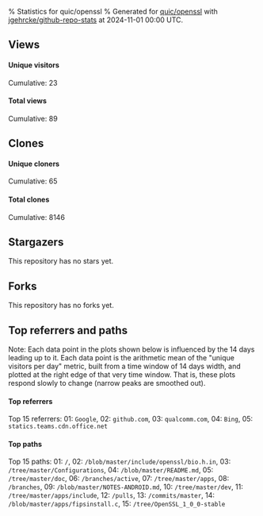 % Statistics for quic/openssl
% Generated for [quic/openssl](https://github.com/quic/openssl) with [jgehrcke/github-repo-stats](https://github.com/jgehrcke/github-repo-stats) at 2024-11-01 00:00 UTC.


## Views

#### Unique visitors
<div id="chart_views_unique" class="full-width-chart"></div>

Cumulative: 23

#### Total views
<div id="chart_views_total" class="full-width-chart"></div>

Cumulative: 89

<div class="pagebreak-for-print"> </div>

## Clones

#### Unique cloners
<div id="chart_clones_unique" class="full-width-chart"></div>

Cumulative: 65

#### Total clones
<div id="chart_clones_total" class="full-width-chart"></div>

Cumulative: 8146



<div class="pagebreak-for-print"> </div>



## Stargazers

This repository has no stars yet.



## Forks

This repository has no forks yet.



<div class="pagebreak-for-print"> </div>



## Top referrers and paths


Note: Each data point in the plots shown below is influenced by the 14 days
leading up to it. Each data point is the arithmetic mean of the "unique
visitors per day" metric, built from a time window of 14 days width, and
plotted at the right edge of that very time window. That is, these plots
respond slowly to change (narrow peaks are smoothed out).




#### Top referrers


<div id="chart_referrers_top_n_alltime" class="full-width-chart"></div>

Top 15 referrers: 01: `Google`, 02: `github.com`, 03: `qualcomm.com`, 04: `Bing`, 05: `statics.teams.cdn.office.net`





#### Top paths


<div id="chart_paths_top_n_alltime" class="full-width-chart"></div>

Top 15 paths: 01: `/`, 02: `/blob/master/include/openssl/bio.h.in`, 03: `/tree/master/Configurations`, 04: `/blob/master/README.md`, 05: `/tree/master/doc`, 06: `/branches/active`, 07: `/tree/master/apps`, 08: `/branches`, 09: `/blob/master/NOTES-ANDROID.md`, 10: `/tree/master/dev`, 11: `/tree/master/apps/include`, 12: `/pulls`, 13: `/commits/master`, 14: `/blob/master/apps/fipsinstall.c`, 15: `/tree/OpenSSL_1_0_0-stable`


<script type="text/javascript">
    vegaEmbed('#chart_views_unique', {"$schema": "https://vega.github.io/schema/vega-lite/v4.17.0.json", "config": {"arc": {"fill": "#1b1e23"}, "area": {"fill": "#1b1e23"}, "axisBottom": {"domainColor": "#a9b4c4", "gridColor": "#a9b4c4", "labelColor": "#1b1e23", "labelFont": "relative-mono-11-pitch-pro, Menlo, monospace", "tickColor": "#a9b4c4", "titleColor": "#1b1e23", "titleFont": "relative-mono-11-pitch-pro, Menlo, monospace"}, "axisLeft": {"domainColor": "#a9b4c4", "gridColor": "#a9b4c4", "labelColor": "#1b1e23", "labelFont": "relative-mono-11-pitch-pro, Menlo, monospace", "tickColor": "#a9b4c4", "titleColor": "#1b1e23", "titleFont": "relative-mono-11-pitch-pro, Menlo, monospace"}, "axisX": {"grid": false}, "axisY": {"grid": false, "labelBound": true}, "background": "#FFFFFF", "group": {"fill": "#FFFFFF"}, "header": {"fontWeight": 400, "labelFont": "relative-mono-11-pitch-pro, Menlo, monospace", "titleFont": "relative-mono-11-pitch-pro, Menlo, monospace"}, "legend": {"labelFont": "relative-mono-11-pitch-pro, Menlo, monospace", "symbolSize": 200, "symbolType": "circle", "titleFont": "relative-mono-11-pitch-pro, Menlo, monospace"}, "line": {"color": "#1b1e23", "stroke": "#1b1e23"}, "path": {"stroke": "#1b1e23"}, "point": {"color": "#1b1e23", "cursor": "pointer", "filled": true, "size": 20}, "range": {"category": ["#85a2f7", "#ea9755", "#7eb36a", "#f07071", "#bc85d9", "#e587b6", "#a9b4c4", "#d4c05e", "#64b9c4"]}, "style": {"bar": {"fill": "#1b1e23"}, "text": {"font": "relative-mono-11-pitch-pro, Menlo, monospace", "fontWeight": 400}}, "symbol": {"shape": "circle"}, "title": {"anchor": "start", "font": "relative-mono-11-pitch-pro, Menlo, monospace", "fontWeight": 400}, "trail": {"color": "#1b1e23", "stroke": "#1b1e23"}, "view": {"stroke": null}}, "data": {"name": "data-fbde6d78d7ea025f17dac82d1c4079f8"}, "datasets": {"data-fbde6d78d7ea025f17dac82d1c4079f8": [{"time": "2024-08-29T00:00:00+00:00", "views_total": 0, "views_unique": 0}, {"time": "2024-08-30T00:00:00+00:00", "views_total": 0, "views_unique": 0}, {"time": "2024-08-31T00:00:00+00:00", "views_total": 0, "views_unique": 0}, {"time": "2024-09-01T00:00:00+00:00", "views_total": 0, "views_unique": 0}, {"time": "2024-09-02T00:00:00+00:00", "views_total": 11, "views_unique": 2}, {"time": "2024-09-03T00:00:00+00:00", "views_total": 9, "views_unique": 1}, {"time": "2024-09-04T00:00:00+00:00", "views_total": 1, "views_unique": 1}, {"time": "2024-09-05T00:00:00+00:00", "views_total": 1, "views_unique": 1}, {"time": "2024-09-06T00:00:00+00:00", "views_total": 0, "views_unique": 0}, {"time": "2024-09-07T00:00:00+00:00", "views_total": 0, "views_unique": 0}, {"time": "2024-09-08T00:00:00+00:00", "views_total": 0, "views_unique": 0}, {"time": "2024-09-09T00:00:00+00:00", "views_total": 0, "views_unique": 0}, {"time": "2024-09-10T00:00:00+00:00", "views_total": 17, "views_unique": 1}, {"time": "2024-09-11T00:00:00+00:00", "views_total": 1, "views_unique": 1}, {"time": "2024-09-12T00:00:00+00:00", "views_total": 21, "views_unique": 4}, {"time": "2024-09-13T00:00:00+00:00", "views_total": 3, "views_unique": 2}, {"time": "2024-09-14T00:00:00+00:00", "views_total": 7, "views_unique": 1}, {"time": "2024-09-15T00:00:00+00:00", "views_total": 0, "views_unique": 0}, {"time": "2024-09-16T00:00:00+00:00", "views_total": 0, "views_unique": 0}, {"time": "2024-09-17T00:00:00+00:00", "views_total": 4, "views_unique": 2}, {"time": "2024-09-18T00:00:00+00:00", "views_total": 3, "views_unique": 1}, {"time": "2024-09-19T00:00:00+00:00", "views_total": 0, "views_unique": 0}, {"time": "2024-09-20T00:00:00+00:00", "views_total": 0, "views_unique": 0}, {"time": "2024-09-21T00:00:00+00:00", "views_total": 0, "views_unique": 0}, {"time": "2024-09-22T00:00:00+00:00", "views_total": 0, "views_unique": 0}, {"time": "2024-09-23T00:00:00+00:00", "views_total": 0, "views_unique": 0}, {"time": "2024-09-24T00:00:00+00:00", "views_total": 0, "views_unique": 0}, {"time": "2024-09-25T00:00:00+00:00", "views_total": 1, "views_unique": 1}, {"time": "2024-09-26T00:00:00+00:00", "views_total": 1, "views_unique": 1}, {"time": "2024-09-27T00:00:00+00:00", "views_total": 3, "views_unique": 1}, {"time": "2024-09-28T00:00:00+00:00", "views_total": 0, "views_unique": 0}, {"time": "2024-09-29T00:00:00+00:00", "views_total": 0, "views_unique": 0}, {"time": "2024-09-30T00:00:00+00:00", "views_total": 0, "views_unique": 0}, {"time": "2024-10-01T00:00:00+00:00", "views_total": 0, "views_unique": 0}, {"time": "2024-10-02T00:00:00+00:00", "views_total": 4, "views_unique": 1}, {"time": "2024-10-03T00:00:00+00:00", "views_total": 1, "views_unique": 1}, {"time": "2024-10-04T00:00:00+00:00", "views_total": 0, "views_unique": 0}, {"time": "2024-10-05T00:00:00+00:00", "views_total": 0, "views_unique": 0}, {"time": "2024-10-06T00:00:00+00:00", "views_total": 0, "views_unique": 0}, {"time": "2024-10-07T00:00:00+00:00", "views_total": 0, "views_unique": 0}, {"time": "2024-10-08T00:00:00+00:00", "views_total": 0, "views_unique": 0}, {"time": "2024-10-09T00:00:00+00:00", "views_total": 0, "views_unique": 0}, {"time": "2024-10-10T00:00:00+00:00", "views_total": 1, "views_unique": 1}, {"time": "2024-10-11T00:00:00+00:00", "views_total": 0, "views_unique": 0}, {"time": "2024-10-12T00:00:00+00:00", "views_total": 0, "views_unique": 0}, {"time": "2024-10-13T00:00:00+00:00", "views_total": 0, "views_unique": 0}, {"time": "2024-10-14T00:00:00+00:00", "views_total": 0, "views_unique": 0}, {"time": "2024-10-15T00:00:00+00:00", "views_total": 0, "views_unique": 0}, {"time": "2024-10-16T00:00:00+00:00", "views_total": 0, "views_unique": 0}, {"time": "2024-10-17T00:00:00+00:00", "views_total": 0, "views_unique": 0}, {"time": "2024-10-18T00:00:00+00:00", "views_total": 0, "views_unique": 0}, {"time": "2024-10-19T00:00:00+00:00", "views_total": 0, "views_unique": 0}, {"time": "2024-10-20T00:00:00+00:00", "views_total": 0, "views_unique": 0}, {"time": "2024-10-21T00:00:00+00:00", "views_total": 0, "views_unique": 0}, {"time": "2024-10-22T00:00:00+00:00", "views_total": 0, "views_unique": 0}, {"time": "2024-10-23T00:00:00+00:00", "views_total": 0, "views_unique": 0}, {"time": "2024-10-24T00:00:00+00:00", "views_total": 0, "views_unique": 0}, {"time": "2024-10-25T00:00:00+00:00", "views_total": 0, "views_unique": 0}, {"time": "2024-10-26T00:00:00+00:00", "views_total": 0, "views_unique": 0}, {"time": "2024-10-27T00:00:00+00:00", "views_total": 0, "views_unique": 0}, {"time": "2024-10-28T00:00:00+00:00", "views_total": 0, "views_unique": 0}, {"time": "2024-10-29T00:00:00+00:00", "views_total": 0, "views_unique": 0}, {"time": "2024-10-30T00:00:00+00:00", "views_total": 0, "views_unique": 0}, {"time": "2024-10-31T00:00:00+00:00", "views_total": 0, "views_unique": 0}]}, "encoding": {"tooltip": [{"field": "views_unique", "format": ".1f", "title": "views (u)", "type": "quantitative"}, {"field": "time", "format": "%B %e, %Y", "title": "date", "type": "temporal"}], "x": {"axis": {"labelAngle": 25}, "field": "time", "scale": {"domain": ["2024-08-29", "2024-10-31"]}, "timeUnit": "yearmonthdate", "title": "date", "type": "temporal"}, "y": {"axis": {}, "field": "views_unique", "scale": {"domain": [0, 4.4], "type": "linear", "zero": true}, "title": "unique views per day", "type": "quantitative"}}, "height": 200, "mark": {"point": true, "type": "line"}, "padding": 10, "width": "container"}, {"actions": false, "renderer": "svg"}).catch(console.error);
vegaEmbed('#chart_views_total', {"$schema": "https://vega.github.io/schema/vega-lite/v4.17.0.json", "config": {"arc": {"fill": "#1b1e23"}, "area": {"fill": "#1b1e23"}, "axisBottom": {"domainColor": "#a9b4c4", "gridColor": "#a9b4c4", "labelColor": "#1b1e23", "labelFont": "relative-mono-11-pitch-pro, Menlo, monospace", "tickColor": "#a9b4c4", "titleColor": "#1b1e23", "titleFont": "relative-mono-11-pitch-pro, Menlo, monospace"}, "axisLeft": {"domainColor": "#a9b4c4", "gridColor": "#a9b4c4", "labelColor": "#1b1e23", "labelFont": "relative-mono-11-pitch-pro, Menlo, monospace", "tickColor": "#a9b4c4", "titleColor": "#1b1e23", "titleFont": "relative-mono-11-pitch-pro, Menlo, monospace"}, "axisX": {"grid": false}, "axisY": {"grid": false, "labelBound": true}, "background": "#FFFFFF", "group": {"fill": "#FFFFFF"}, "header": {"fontWeight": 400, "labelFont": "relative-mono-11-pitch-pro, Menlo, monospace", "titleFont": "relative-mono-11-pitch-pro, Menlo, monospace"}, "legend": {"labelFont": "relative-mono-11-pitch-pro, Menlo, monospace", "symbolSize": 200, "symbolType": "circle", "titleFont": "relative-mono-11-pitch-pro, Menlo, monospace"}, "line": {"color": "#1b1e23", "stroke": "#1b1e23"}, "path": {"stroke": "#1b1e23"}, "point": {"color": "#1b1e23", "cursor": "pointer", "filled": true, "size": 20}, "range": {"category": ["#85a2f7", "#ea9755", "#7eb36a", "#f07071", "#bc85d9", "#e587b6", "#a9b4c4", "#d4c05e", "#64b9c4"]}, "style": {"bar": {"fill": "#1b1e23"}, "text": {"font": "relative-mono-11-pitch-pro, Menlo, monospace", "fontWeight": 400}}, "symbol": {"shape": "circle"}, "title": {"anchor": "start", "font": "relative-mono-11-pitch-pro, Menlo, monospace", "fontWeight": 400}, "trail": {"color": "#1b1e23", "stroke": "#1b1e23"}, "view": {"stroke": null}}, "data": {"name": "data-fbde6d78d7ea025f17dac82d1c4079f8"}, "datasets": {"data-fbde6d78d7ea025f17dac82d1c4079f8": [{"time": "2024-08-29T00:00:00+00:00", "views_total": 0, "views_unique": 0}, {"time": "2024-08-30T00:00:00+00:00", "views_total": 0, "views_unique": 0}, {"time": "2024-08-31T00:00:00+00:00", "views_total": 0, "views_unique": 0}, {"time": "2024-09-01T00:00:00+00:00", "views_total": 0, "views_unique": 0}, {"time": "2024-09-02T00:00:00+00:00", "views_total": 11, "views_unique": 2}, {"time": "2024-09-03T00:00:00+00:00", "views_total": 9, "views_unique": 1}, {"time": "2024-09-04T00:00:00+00:00", "views_total": 1, "views_unique": 1}, {"time": "2024-09-05T00:00:00+00:00", "views_total": 1, "views_unique": 1}, {"time": "2024-09-06T00:00:00+00:00", "views_total": 0, "views_unique": 0}, {"time": "2024-09-07T00:00:00+00:00", "views_total": 0, "views_unique": 0}, {"time": "2024-09-08T00:00:00+00:00", "views_total": 0, "views_unique": 0}, {"time": "2024-09-09T00:00:00+00:00", "views_total": 0, "views_unique": 0}, {"time": "2024-09-10T00:00:00+00:00", "views_total": 17, "views_unique": 1}, {"time": "2024-09-11T00:00:00+00:00", "views_total": 1, "views_unique": 1}, {"time": "2024-09-12T00:00:00+00:00", "views_total": 21, "views_unique": 4}, {"time": "2024-09-13T00:00:00+00:00", "views_total": 3, "views_unique": 2}, {"time": "2024-09-14T00:00:00+00:00", "views_total": 7, "views_unique": 1}, {"time": "2024-09-15T00:00:00+00:00", "views_total": 0, "views_unique": 0}, {"time": "2024-09-16T00:00:00+00:00", "views_total": 0, "views_unique": 0}, {"time": "2024-09-17T00:00:00+00:00", "views_total": 4, "views_unique": 2}, {"time": "2024-09-18T00:00:00+00:00", "views_total": 3, "views_unique": 1}, {"time": "2024-09-19T00:00:00+00:00", "views_total": 0, "views_unique": 0}, {"time": "2024-09-20T00:00:00+00:00", "views_total": 0, "views_unique": 0}, {"time": "2024-09-21T00:00:00+00:00", "views_total": 0, "views_unique": 0}, {"time": "2024-09-22T00:00:00+00:00", "views_total": 0, "views_unique": 0}, {"time": "2024-09-23T00:00:00+00:00", "views_total": 0, "views_unique": 0}, {"time": "2024-09-24T00:00:00+00:00", "views_total": 0, "views_unique": 0}, {"time": "2024-09-25T00:00:00+00:00", "views_total": 1, "views_unique": 1}, {"time": "2024-09-26T00:00:00+00:00", "views_total": 1, "views_unique": 1}, {"time": "2024-09-27T00:00:00+00:00", "views_total": 3, "views_unique": 1}, {"time": "2024-09-28T00:00:00+00:00", "views_total": 0, "views_unique": 0}, {"time": "2024-09-29T00:00:00+00:00", "views_total": 0, "views_unique": 0}, {"time": "2024-09-30T00:00:00+00:00", "views_total": 0, "views_unique": 0}, {"time": "2024-10-01T00:00:00+00:00", "views_total": 0, "views_unique": 0}, {"time": "2024-10-02T00:00:00+00:00", "views_total": 4, "views_unique": 1}, {"time": "2024-10-03T00:00:00+00:00", "views_total": 1, "views_unique": 1}, {"time": "2024-10-04T00:00:00+00:00", "views_total": 0, "views_unique": 0}, {"time": "2024-10-05T00:00:00+00:00", "views_total": 0, "views_unique": 0}, {"time": "2024-10-06T00:00:00+00:00", "views_total": 0, "views_unique": 0}, {"time": "2024-10-07T00:00:00+00:00", "views_total": 0, "views_unique": 0}, {"time": "2024-10-08T00:00:00+00:00", "views_total": 0, "views_unique": 0}, {"time": "2024-10-09T00:00:00+00:00", "views_total": 0, "views_unique": 0}, {"time": "2024-10-10T00:00:00+00:00", "views_total": 1, "views_unique": 1}, {"time": "2024-10-11T00:00:00+00:00", "views_total": 0, "views_unique": 0}, {"time": "2024-10-12T00:00:00+00:00", "views_total": 0, "views_unique": 0}, {"time": "2024-10-13T00:00:00+00:00", "views_total": 0, "views_unique": 0}, {"time": "2024-10-14T00:00:00+00:00", "views_total": 0, "views_unique": 0}, {"time": "2024-10-15T00:00:00+00:00", "views_total": 0, "views_unique": 0}, {"time": "2024-10-16T00:00:00+00:00", "views_total": 0, "views_unique": 0}, {"time": "2024-10-17T00:00:00+00:00", "views_total": 0, "views_unique": 0}, {"time": "2024-10-18T00:00:00+00:00", "views_total": 0, "views_unique": 0}, {"time": "2024-10-19T00:00:00+00:00", "views_total": 0, "views_unique": 0}, {"time": "2024-10-20T00:00:00+00:00", "views_total": 0, "views_unique": 0}, {"time": "2024-10-21T00:00:00+00:00", "views_total": 0, "views_unique": 0}, {"time": "2024-10-22T00:00:00+00:00", "views_total": 0, "views_unique": 0}, {"time": "2024-10-23T00:00:00+00:00", "views_total": 0, "views_unique": 0}, {"time": "2024-10-24T00:00:00+00:00", "views_total": 0, "views_unique": 0}, {"time": "2024-10-25T00:00:00+00:00", "views_total": 0, "views_unique": 0}, {"time": "2024-10-26T00:00:00+00:00", "views_total": 0, "views_unique": 0}, {"time": "2024-10-27T00:00:00+00:00", "views_total": 0, "views_unique": 0}, {"time": "2024-10-28T00:00:00+00:00", "views_total": 0, "views_unique": 0}, {"time": "2024-10-29T00:00:00+00:00", "views_total": 0, "views_unique": 0}, {"time": "2024-10-30T00:00:00+00:00", "views_total": 0, "views_unique": 0}, {"time": "2024-10-31T00:00:00+00:00", "views_total": 0, "views_unique": 0}]}, "encoding": {"tooltip": [{"field": "views_total", "format": ".1f", "title": "views (t)", "type": "quantitative"}, {"field": "time", "format": "%B %e, %Y", "title": "date", "type": "temporal"}], "x": {"axis": {"labelAngle": 25}, "field": "time", "scale": {"domain": ["2024-08-29", "2024-10-31"]}, "timeUnit": "yearmonthdate", "title": "date", "type": "temporal"}, "y": {"axis": {}, "field": "views_total", "scale": {"domain": [0, 23.1], "type": "linear", "zero": true}, "title": "total views per day", "type": "quantitative"}}, "height": 200, "mark": {"point": true, "type": "line"}, "padding": 10, "width": "container"}, {"actions": false, "renderer": "svg"}).catch(console.error);
vegaEmbed('#chart_clones_unique', {"$schema": "https://vega.github.io/schema/vega-lite/v4.17.0.json", "config": {"arc": {"fill": "#1b1e23"}, "area": {"fill": "#1b1e23"}, "axisBottom": {"domainColor": "#a9b4c4", "gridColor": "#a9b4c4", "labelColor": "#1b1e23", "labelFont": "relative-mono-11-pitch-pro, Menlo, monospace", "tickColor": "#a9b4c4", "titleColor": "#1b1e23", "titleFont": "relative-mono-11-pitch-pro, Menlo, monospace"}, "axisLeft": {"domainColor": "#a9b4c4", "gridColor": "#a9b4c4", "labelColor": "#1b1e23", "labelFont": "relative-mono-11-pitch-pro, Menlo, monospace", "tickColor": "#a9b4c4", "titleColor": "#1b1e23", "titleFont": "relative-mono-11-pitch-pro, Menlo, monospace"}, "axisX": {"grid": false}, "axisY": {"grid": false, "labelBound": true}, "background": "#FFFFFF", "group": {"fill": "#FFFFFF"}, "header": {"fontWeight": 400, "labelFont": "relative-mono-11-pitch-pro, Menlo, monospace", "titleFont": "relative-mono-11-pitch-pro, Menlo, monospace"}, "legend": {"labelFont": "relative-mono-11-pitch-pro, Menlo, monospace", "symbolSize": 200, "symbolType": "circle", "titleFont": "relative-mono-11-pitch-pro, Menlo, monospace"}, "line": {"color": "#1b1e23", "stroke": "#1b1e23"}, "path": {"stroke": "#1b1e23"}, "point": {"color": "#1b1e23", "cursor": "pointer", "filled": true, "size": 20}, "range": {"category": ["#85a2f7", "#ea9755", "#7eb36a", "#f07071", "#bc85d9", "#e587b6", "#a9b4c4", "#d4c05e", "#64b9c4"]}, "style": {"bar": {"fill": "#1b1e23"}, "text": {"font": "relative-mono-11-pitch-pro, Menlo, monospace", "fontWeight": 400}}, "symbol": {"shape": "circle"}, "title": {"anchor": "start", "font": "relative-mono-11-pitch-pro, Menlo, monospace", "fontWeight": 400}, "trail": {"color": "#1b1e23", "stroke": "#1b1e23"}, "view": {"stroke": null}}, "data": {"name": "data-e3a9724b046523be9df706cede8a6423"}, "datasets": {"data-e3a9724b046523be9df706cede8a6423": [{"clones_total": 126, "clones_unique": 1, "time": "2024-08-29T00:00:00+00:00"}, {"clones_total": 126, "clones_unique": 1, "time": "2024-08-30T00:00:00+00:00"}, {"clones_total": 126, "clones_unique": 1, "time": "2024-08-31T00:00:00+00:00"}, {"clones_total": 126, "clones_unique": 1, "time": "2024-09-01T00:00:00+00:00"}, {"clones_total": 210, "clones_unique": 2, "time": "2024-09-02T00:00:00+00:00"}, {"clones_total": 126, "clones_unique": 1, "time": "2024-09-03T00:00:00+00:00"}, {"clones_total": 124, "clones_unique": 1, "time": "2024-09-04T00:00:00+00:00"}, {"clones_total": 126, "clones_unique": 1, "time": "2024-09-05T00:00:00+00:00"}, {"clones_total": 126, "clones_unique": 1, "time": "2024-09-06T00:00:00+00:00"}, {"clones_total": 126, "clones_unique": 1, "time": "2024-09-07T00:00:00+00:00"}, {"clones_total": 126, "clones_unique": 1, "time": "2024-09-08T00:00:00+00:00"}, {"clones_total": 126, "clones_unique": 1, "time": "2024-09-09T00:00:00+00:00"}, {"clones_total": 126, "clones_unique": 1, "time": "2024-09-10T00:00:00+00:00"}, {"clones_total": 126, "clones_unique": 1, "time": "2024-09-11T00:00:00+00:00"}, {"clones_total": 126, "clones_unique": 1, "time": "2024-09-12T00:00:00+00:00"}, {"clones_total": 126, "clones_unique": 1, "time": "2024-09-13T00:00:00+00:00"}, {"clones_total": 126, "clones_unique": 1, "time": "2024-09-14T00:00:00+00:00"}, {"clones_total": 126, "clones_unique": 1, "time": "2024-09-15T00:00:00+00:00"}, {"clones_total": 126, "clones_unique": 1, "time": "2024-09-16T00:00:00+00:00"}, {"clones_total": 126, "clones_unique": 1, "time": "2024-09-17T00:00:00+00:00"}, {"clones_total": 126, "clones_unique": 1, "time": "2024-09-18T00:00:00+00:00"}, {"clones_total": 126, "clones_unique": 1, "time": "2024-09-19T00:00:00+00:00"}, {"clones_total": 126, "clones_unique": 1, "time": "2024-09-20T00:00:00+00:00"}, {"clones_total": 126, "clones_unique": 1, "time": "2024-09-21T00:00:00+00:00"}, {"clones_total": 126, "clones_unique": 1, "time": "2024-09-22T00:00:00+00:00"}, {"clones_total": 126, "clones_unique": 1, "time": "2024-09-23T00:00:00+00:00"}, {"clones_total": 126, "clones_unique": 1, "time": "2024-09-24T00:00:00+00:00"}, {"clones_total": 126, "clones_unique": 1, "time": "2024-09-25T00:00:00+00:00"}, {"clones_total": 126, "clones_unique": 1, "time": "2024-09-26T00:00:00+00:00"}, {"clones_total": 126, "clones_unique": 1, "time": "2024-09-27T00:00:00+00:00"}, {"clones_total": 126, "clones_unique": 1, "time": "2024-09-28T00:00:00+00:00"}, {"clones_total": 126, "clones_unique": 1, "time": "2024-09-29T00:00:00+00:00"}, {"clones_total": 126, "clones_unique": 1, "time": "2024-09-30T00:00:00+00:00"}, {"clones_total": 126, "clones_unique": 1, "time": "2024-10-01T00:00:00+00:00"}, {"clones_total": 126, "clones_unique": 1, "time": "2024-10-02T00:00:00+00:00"}, {"clones_total": 126, "clones_unique": 1, "time": "2024-10-03T00:00:00+00:00"}, {"clones_total": 126, "clones_unique": 1, "time": "2024-10-04T00:00:00+00:00"}, {"clones_total": 126, "clones_unique": 1, "time": "2024-10-05T00:00:00+00:00"}, {"clones_total": 126, "clones_unique": 1, "time": "2024-10-06T00:00:00+00:00"}, {"clones_total": 126, "clones_unique": 1, "time": "2024-10-07T00:00:00+00:00"}, {"clones_total": 126, "clones_unique": 1, "time": "2024-10-08T00:00:00+00:00"}, {"clones_total": 126, "clones_unique": 1, "time": "2024-10-09T00:00:00+00:00"}, {"clones_total": 126, "clones_unique": 1, "time": "2024-10-10T00:00:00+00:00"}, {"clones_total": 126, "clones_unique": 1, "time": "2024-10-11T00:00:00+00:00"}, {"clones_total": 126, "clones_unique": 1, "time": "2024-10-12T00:00:00+00:00"}, {"clones_total": 126, "clones_unique": 1, "time": "2024-10-13T00:00:00+00:00"}, {"clones_total": 126, "clones_unique": 1, "time": "2024-10-14T00:00:00+00:00"}, {"clones_total": 126, "clones_unique": 1, "time": "2024-10-15T00:00:00+00:00"}, {"clones_total": 126, "clones_unique": 1, "time": "2024-10-16T00:00:00+00:00"}, {"clones_total": 126, "clones_unique": 1, "time": "2024-10-17T00:00:00+00:00"}, {"clones_total": 126, "clones_unique": 1, "time": "2024-10-18T00:00:00+00:00"}, {"clones_total": 126, "clones_unique": 1, "time": "2024-10-19T00:00:00+00:00"}, {"clones_total": 126, "clones_unique": 1, "time": "2024-10-20T00:00:00+00:00"}, {"clones_total": 126, "clones_unique": 1, "time": "2024-10-21T00:00:00+00:00"}, {"clones_total": 126, "clones_unique": 1, "time": "2024-10-22T00:00:00+00:00"}, {"clones_total": 126, "clones_unique": 1, "time": "2024-10-23T00:00:00+00:00"}, {"clones_total": 126, "clones_unique": 1, "time": "2024-10-24T00:00:00+00:00"}, {"clones_total": 126, "clones_unique": 1, "time": "2024-10-25T00:00:00+00:00"}, {"clones_total": 126, "clones_unique": 1, "time": "2024-10-26T00:00:00+00:00"}, {"clones_total": 126, "clones_unique": 1, "time": "2024-10-27T00:00:00+00:00"}, {"clones_total": 126, "clones_unique": 1, "time": "2024-10-28T00:00:00+00:00"}, {"clones_total": 126, "clones_unique": 1, "time": "2024-10-29T00:00:00+00:00"}, {"clones_total": 126, "clones_unique": 1, "time": "2024-10-30T00:00:00+00:00"}, {"clones_total": 126, "clones_unique": 1, "time": "2024-10-31T00:00:00+00:00"}]}, "encoding": {"tooltip": [{"field": "clones_unique", "format": ".1f", "title": "clones (u)", "type": "quantitative"}, {"field": "time", "format": "%B %e, %Y", "title": "date", "type": "temporal"}], "x": {"axis": {"labelAngle": 25}, "field": "time", "scale": {"domain": ["2024-08-29", "2024-10-31"]}, "timeUnit": "yearmonthdate", "title": "date", "type": "temporal"}, "y": {"axis": {}, "field": "clones_unique", "scale": {"domain": [0, 2.2], "type": "linear", "zero": true}, "title": "unique clones per day", "type": "quantitative"}}, "height": 200, "mark": {"point": true, "type": "line"}, "padding": 10, "width": "container"}, {"actions": false, "renderer": "svg"}).catch(console.error);
vegaEmbed('#chart_clones_total', {"$schema": "https://vega.github.io/schema/vega-lite/v4.17.0.json", "config": {"arc": {"fill": "#1b1e23"}, "area": {"fill": "#1b1e23"}, "axisBottom": {"domainColor": "#a9b4c4", "gridColor": "#a9b4c4", "labelColor": "#1b1e23", "labelFont": "relative-mono-11-pitch-pro, Menlo, monospace", "tickColor": "#a9b4c4", "titleColor": "#1b1e23", "titleFont": "relative-mono-11-pitch-pro, Menlo, monospace"}, "axisLeft": {"domainColor": "#a9b4c4", "gridColor": "#a9b4c4", "labelColor": "#1b1e23", "labelFont": "relative-mono-11-pitch-pro, Menlo, monospace", "tickColor": "#a9b4c4", "titleColor": "#1b1e23", "titleFont": "relative-mono-11-pitch-pro, Menlo, monospace"}, "axisX": {"grid": false}, "axisY": {"grid": false, "labelBound": true}, "background": "#FFFFFF", "group": {"fill": "#FFFFFF"}, "header": {"fontWeight": 400, "labelFont": "relative-mono-11-pitch-pro, Menlo, monospace", "titleFont": "relative-mono-11-pitch-pro, Menlo, monospace"}, "legend": {"labelFont": "relative-mono-11-pitch-pro, Menlo, monospace", "symbolSize": 200, "symbolType": "circle", "titleFont": "relative-mono-11-pitch-pro, Menlo, monospace"}, "line": {"color": "#1b1e23", "stroke": "#1b1e23"}, "path": {"stroke": "#1b1e23"}, "point": {"color": "#1b1e23", "cursor": "pointer", "filled": true, "size": 20}, "range": {"category": ["#85a2f7", "#ea9755", "#7eb36a", "#f07071", "#bc85d9", "#e587b6", "#a9b4c4", "#d4c05e", "#64b9c4"]}, "style": {"bar": {"fill": "#1b1e23"}, "text": {"font": "relative-mono-11-pitch-pro, Menlo, monospace", "fontWeight": 400}}, "symbol": {"shape": "circle"}, "title": {"anchor": "start", "font": "relative-mono-11-pitch-pro, Menlo, monospace", "fontWeight": 400}, "trail": {"color": "#1b1e23", "stroke": "#1b1e23"}, "view": {"stroke": null}}, "data": {"name": "data-e3a9724b046523be9df706cede8a6423"}, "datasets": {"data-e3a9724b046523be9df706cede8a6423": [{"clones_total": 126, "clones_unique": 1, "time": "2024-08-29T00:00:00+00:00"}, {"clones_total": 126, "clones_unique": 1, "time": "2024-08-30T00:00:00+00:00"}, {"clones_total": 126, "clones_unique": 1, "time": "2024-08-31T00:00:00+00:00"}, {"clones_total": 126, "clones_unique": 1, "time": "2024-09-01T00:00:00+00:00"}, {"clones_total": 210, "clones_unique": 2, "time": "2024-09-02T00:00:00+00:00"}, {"clones_total": 126, "clones_unique": 1, "time": "2024-09-03T00:00:00+00:00"}, {"clones_total": 124, "clones_unique": 1, "time": "2024-09-04T00:00:00+00:00"}, {"clones_total": 126, "clones_unique": 1, "time": "2024-09-05T00:00:00+00:00"}, {"clones_total": 126, "clones_unique": 1, "time": "2024-09-06T00:00:00+00:00"}, {"clones_total": 126, "clones_unique": 1, "time": "2024-09-07T00:00:00+00:00"}, {"clones_total": 126, "clones_unique": 1, "time": "2024-09-08T00:00:00+00:00"}, {"clones_total": 126, "clones_unique": 1, "time": "2024-09-09T00:00:00+00:00"}, {"clones_total": 126, "clones_unique": 1, "time": "2024-09-10T00:00:00+00:00"}, {"clones_total": 126, "clones_unique": 1, "time": "2024-09-11T00:00:00+00:00"}, {"clones_total": 126, "clones_unique": 1, "time": "2024-09-12T00:00:00+00:00"}, {"clones_total": 126, "clones_unique": 1, "time": "2024-09-13T00:00:00+00:00"}, {"clones_total": 126, "clones_unique": 1, "time": "2024-09-14T00:00:00+00:00"}, {"clones_total": 126, "clones_unique": 1, "time": "2024-09-15T00:00:00+00:00"}, {"clones_total": 126, "clones_unique": 1, "time": "2024-09-16T00:00:00+00:00"}, {"clones_total": 126, "clones_unique": 1, "time": "2024-09-17T00:00:00+00:00"}, {"clones_total": 126, "clones_unique": 1, "time": "2024-09-18T00:00:00+00:00"}, {"clones_total": 126, "clones_unique": 1, "time": "2024-09-19T00:00:00+00:00"}, {"clones_total": 126, "clones_unique": 1, "time": "2024-09-20T00:00:00+00:00"}, {"clones_total": 126, "clones_unique": 1, "time": "2024-09-21T00:00:00+00:00"}, {"clones_total": 126, "clones_unique": 1, "time": "2024-09-22T00:00:00+00:00"}, {"clones_total": 126, "clones_unique": 1, "time": "2024-09-23T00:00:00+00:00"}, {"clones_total": 126, "clones_unique": 1, "time": "2024-09-24T00:00:00+00:00"}, {"clones_total": 126, "clones_unique": 1, "time": "2024-09-25T00:00:00+00:00"}, {"clones_total": 126, "clones_unique": 1, "time": "2024-09-26T00:00:00+00:00"}, {"clones_total": 126, "clones_unique": 1, "time": "2024-09-27T00:00:00+00:00"}, {"clones_total": 126, "clones_unique": 1, "time": "2024-09-28T00:00:00+00:00"}, {"clones_total": 126, "clones_unique": 1, "time": "2024-09-29T00:00:00+00:00"}, {"clones_total": 126, "clones_unique": 1, "time": "2024-09-30T00:00:00+00:00"}, {"clones_total": 126, "clones_unique": 1, "time": "2024-10-01T00:00:00+00:00"}, {"clones_total": 126, "clones_unique": 1, "time": "2024-10-02T00:00:00+00:00"}, {"clones_total": 126, "clones_unique": 1, "time": "2024-10-03T00:00:00+00:00"}, {"clones_total": 126, "clones_unique": 1, "time": "2024-10-04T00:00:00+00:00"}, {"clones_total": 126, "clones_unique": 1, "time": "2024-10-05T00:00:00+00:00"}, {"clones_total": 126, "clones_unique": 1, "time": "2024-10-06T00:00:00+00:00"}, {"clones_total": 126, "clones_unique": 1, "time": "2024-10-07T00:00:00+00:00"}, {"clones_total": 126, "clones_unique": 1, "time": "2024-10-08T00:00:00+00:00"}, {"clones_total": 126, "clones_unique": 1, "time": "2024-10-09T00:00:00+00:00"}, {"clones_total": 126, "clones_unique": 1, "time": "2024-10-10T00:00:00+00:00"}, {"clones_total": 126, "clones_unique": 1, "time": "2024-10-11T00:00:00+00:00"}, {"clones_total": 126, "clones_unique": 1, "time": "2024-10-12T00:00:00+00:00"}, {"clones_total": 126, "clones_unique": 1, "time": "2024-10-13T00:00:00+00:00"}, {"clones_total": 126, "clones_unique": 1, "time": "2024-10-14T00:00:00+00:00"}, {"clones_total": 126, "clones_unique": 1, "time": "2024-10-15T00:00:00+00:00"}, {"clones_total": 126, "clones_unique": 1, "time": "2024-10-16T00:00:00+00:00"}, {"clones_total": 126, "clones_unique": 1, "time": "2024-10-17T00:00:00+00:00"}, {"clones_total": 126, "clones_unique": 1, "time": "2024-10-18T00:00:00+00:00"}, {"clones_total": 126, "clones_unique": 1, "time": "2024-10-19T00:00:00+00:00"}, {"clones_total": 126, "clones_unique": 1, "time": "2024-10-20T00:00:00+00:00"}, {"clones_total": 126, "clones_unique": 1, "time": "2024-10-21T00:00:00+00:00"}, {"clones_total": 126, "clones_unique": 1, "time": "2024-10-22T00:00:00+00:00"}, {"clones_total": 126, "clones_unique": 1, "time": "2024-10-23T00:00:00+00:00"}, {"clones_total": 126, "clones_unique": 1, "time": "2024-10-24T00:00:00+00:00"}, {"clones_total": 126, "clones_unique": 1, "time": "2024-10-25T00:00:00+00:00"}, {"clones_total": 126, "clones_unique": 1, "time": "2024-10-26T00:00:00+00:00"}, {"clones_total": 126, "clones_unique": 1, "time": "2024-10-27T00:00:00+00:00"}, {"clones_total": 126, "clones_unique": 1, "time": "2024-10-28T00:00:00+00:00"}, {"clones_total": 126, "clones_unique": 1, "time": "2024-10-29T00:00:00+00:00"}, {"clones_total": 126, "clones_unique": 1, "time": "2024-10-30T00:00:00+00:00"}, {"clones_total": 126, "clones_unique": 1, "time": "2024-10-31T00:00:00+00:00"}]}, "encoding": {"tooltip": [{"field": "clones_total", "format": ".1f", "title": "clones (t)", "type": "quantitative"}, {"field": "time", "format": "%B %e, %Y", "title": "date", "type": "temporal"}], "x": {"axis": {"labelAngle": 25}, "field": "time", "scale": {"domain": ["2024-08-29", "2024-10-31"]}, "timeUnit": "yearmonthdate", "title": "date", "type": "temporal"}, "y": {"axis": {}, "field": "clones_total", "scale": {"domain": [0, 231.00000000000003], "type": "linear", "zero": true}, "title": "total clones per day", "type": "quantitative"}}, "height": 200, "mark": {"point": true, "type": "line"}, "padding": 10, "width": "container"}, {"actions": false, "renderer": "svg"}).catch(console.error);
vegaEmbed('#chart_referrers_top_n_alltime', {"$schema": "https://vega.github.io/schema/vega-lite/v4.17.0.json", "config": {"arc": {"fill": "#1b1e23"}, "area": {"fill": "#1b1e23"}, "axisBottom": {"domainColor": "#a9b4c4", "gridColor": "#a9b4c4", "labelColor": "#1b1e23", "labelFont": "relative-mono-11-pitch-pro, Menlo, monospace", "tickColor": "#a9b4c4", "titleColor": "#1b1e23", "titleFont": "relative-mono-11-pitch-pro, Menlo, monospace"}, "axisLeft": {"domainColor": "#a9b4c4", "gridColor": "#a9b4c4", "labelColor": "#1b1e23", "labelFont": "relative-mono-11-pitch-pro, Menlo, monospace", "tickColor": "#a9b4c4", "titleColor": "#1b1e23", "titleFont": "relative-mono-11-pitch-pro, Menlo, monospace"}, "axisX": {"grid": false}, "axisY": {"grid": false}, "background": "#FFFFFF", "group": {"fill": "#FFFFFF"}, "header": {"fontWeight": 400, "labelFont": "relative-mono-11-pitch-pro, Menlo, monospace", "titleFont": "relative-mono-11-pitch-pro, Menlo, monospace"}, "legend": {"labelFont": "relative-mono-11-pitch-pro, Menlo, monospace", "symbolSize": 200, "symbolType": "circle", "titleFont": "relative-mono-11-pitch-pro, Menlo, monospace"}, "line": {"color": "#1b1e23", "stroke": "#1b1e23"}, "path": {"stroke": "#1b1e23"}, "point": {"color": "#1b1e23", "cursor": "pointer", "filled": true, "size": 30}, "range": {"category": ["#85a2f7", "#ea9755", "#7eb36a", "#f07071", "#bc85d9", "#e587b6", "#a9b4c4", "#d4c05e", "#64b9c4"]}, "style": {"bar": {"fill": "#1b1e23"}, "text": {"font": "relative-mono-11-pitch-pro, Menlo, monospace", "fontWeight": 400}}, "symbol": {"shape": "circle"}, "title": {"anchor": "start", "font": "relative-mono-11-pitch-pro, Menlo, monospace", "fontWeight": 400}, "trail": {"color": "#1b1e23", "stroke": "#1b1e23"}, "view": {"stroke": null}}, "data": {"name": "data-ca504cdeb8aadc11f24d4608660a2d7b"}, "datasets": {"data-ca504cdeb8aadc11f24d4608660a2d7b": [{"referrer": "Google", "time": "2024-09-11T00:00:00+00:00", "views_unique": 2.0, "views_unique_norm": 0.14285714285714285}, {"referrer": "Google", "time": "2024-09-12T00:00:00+00:00", "views_unique": 3.0, "views_unique_norm": 0.21428571428571427}, {"referrer": "Google", "time": "2024-09-13T00:00:00+00:00", "views_unique": 4.0, "views_unique_norm": 0.2857142857142857}, {"referrer": "Google", "time": "2024-09-14T00:00:00+00:00", "views_unique": 4.0, "views_unique_norm": 0.2857142857142857}, {"referrer": "Google", "time": "2024-09-15T00:00:00+00:00", "views_unique": 4.0, "views_unique_norm": 0.2857142857142857}, {"referrer": "Google", "time": "2024-09-16T00:00:00+00:00", "views_unique": 4.0, "views_unique_norm": 0.2857142857142857}, {"referrer": "Google", "time": "2024-09-17T00:00:00+00:00", "views_unique": 3.0, "views_unique_norm": 0.21428571428571427}, {"referrer": "Google", "time": "2024-09-18T00:00:00+00:00", "views_unique": 3.0, "views_unique_norm": 0.21428571428571427}, {"referrer": "Google", "time": "2024-09-19T00:00:00+00:00", "views_unique": 3.0, "views_unique_norm": 0.21428571428571427}, {"referrer": "Google", "time": "2024-09-20T00:00:00+00:00", "views_unique": 3.0, "views_unique_norm": 0.21428571428571427}, {"referrer": "Google", "time": "2024-09-21T00:00:00+00:00", "views_unique": 3.0, "views_unique_norm": 0.21428571428571427}, {"referrer": "Google", "time": "2024-09-22T00:00:00+00:00", "views_unique": 3.0, "views_unique_norm": 0.21428571428571427}, {"referrer": "Google", "time": "2024-09-23T00:00:00+00:00", "views_unique": 3.0, "views_unique_norm": 0.21428571428571427}, {"referrer": "Google", "time": "2024-09-24T00:00:00+00:00", "views_unique": 2.0, "views_unique_norm": 0.14285714285714285}, {"referrer": "Google", "time": "2024-09-25T00:00:00+00:00", "views_unique": 1.0, "views_unique_norm": 0.07142857142857142}, {"referrer": "Google", "time": "2024-09-26T00:00:00+00:00", "views_unique": null, "views_unique_norm": null}, {"referrer": "Google", "time": "2024-09-27T00:00:00+00:00", "views_unique": null, "views_unique_norm": null}, {"referrer": "Google", "time": "2024-09-28T00:00:00+00:00", "views_unique": null, "views_unique_norm": null}, {"referrer": "Google", "time": "2024-09-29T00:00:00+00:00", "views_unique": null, "views_unique_norm": null}, {"referrer": "Google", "time": "2024-09-30T00:00:00+00:00", "views_unique": null, "views_unique_norm": null}, {"referrer": "Google", "time": "2024-10-01T00:00:00+00:00", "views_unique": null, "views_unique_norm": null}, {"referrer": "Google", "time": "2024-10-02T00:00:00+00:00", "views_unique": null, "views_unique_norm": null}, {"referrer": "Google", "time": "2024-10-03T00:00:00+00:00", "views_unique": null, "views_unique_norm": null}, {"referrer": "Google", "time": "2024-10-04T00:00:00+00:00", "views_unique": null, "views_unique_norm": null}, {"referrer": "Google", "time": "2024-10-05T00:00:00+00:00", "views_unique": null, "views_unique_norm": null}, {"referrer": "Google", "time": "2024-10-06T00:00:00+00:00", "views_unique": null, "views_unique_norm": null}, {"referrer": "Google", "time": "2024-10-07T00:00:00+00:00", "views_unique": null, "views_unique_norm": null}, {"referrer": "Google", "time": "2024-10-08T00:00:00+00:00", "views_unique": null, "views_unique_norm": null}, {"referrer": "Google", "time": "2024-10-09T00:00:00+00:00", "views_unique": null, "views_unique_norm": null}, {"referrer": "Google", "time": "2024-10-10T00:00:00+00:00", "views_unique": null, "views_unique_norm": null}, {"referrer": "Google", "time": "2024-10-11T00:00:00+00:00", "views_unique": null, "views_unique_norm": null}, {"referrer": "Google", "time": "2024-10-12T00:00:00+00:00", "views_unique": null, "views_unique_norm": null}, {"referrer": "Google", "time": "2024-10-13T00:00:00+00:00", "views_unique": null, "views_unique_norm": null}, {"referrer": "Google", "time": "2024-10-14T00:00:00+00:00", "views_unique": null, "views_unique_norm": null}, {"referrer": "Google", "time": "2024-10-15T00:00:00+00:00", "views_unique": null, "views_unique_norm": null}, {"referrer": "Google", "time": "2024-10-16T00:00:00+00:00", "views_unique": null, "views_unique_norm": null}, {"referrer": "Google", "time": "2024-10-17T00:00:00+00:00", "views_unique": null, "views_unique_norm": null}, {"referrer": "Google", "time": "2024-10-18T00:00:00+00:00", "views_unique": null, "views_unique_norm": null}, {"referrer": "Google", "time": "2024-10-19T00:00:00+00:00", "views_unique": null, "views_unique_norm": null}, {"referrer": "Google", "time": "2024-10-20T00:00:00+00:00", "views_unique": null, "views_unique_norm": null}, {"referrer": "Google", "time": "2024-10-21T00:00:00+00:00", "views_unique": null, "views_unique_norm": null}, {"referrer": "Google", "time": "2024-10-22T00:00:00+00:00", "views_unique": null, "views_unique_norm": null}, {"referrer": "Google", "time": "2024-10-23T00:00:00+00:00", "views_unique": null, "views_unique_norm": null}, {"referrer": "github.com", "time": "2024-09-11T00:00:00+00:00", "views_unique": 2.0, "views_unique_norm": 0.14285714285714285}, {"referrer": "github.com", "time": "2024-09-12T00:00:00+00:00", "views_unique": 2.0, "views_unique_norm": 0.14285714285714285}, {"referrer": "github.com", "time": "2024-09-13T00:00:00+00:00", "views_unique": 2.0, "views_unique_norm": 0.14285714285714285}, {"referrer": "github.com", "time": "2024-09-14T00:00:00+00:00", "views_unique": 3.0, "views_unique_norm": 0.21428571428571427}, {"referrer": "github.com", "time": "2024-09-15T00:00:00+00:00", "views_unique": 3.0, "views_unique_norm": 0.21428571428571427}, {"referrer": "github.com", "time": "2024-09-16T00:00:00+00:00", "views_unique": 1.0, "views_unique_norm": 0.07142857142857142}, {"referrer": "github.com", "time": "2024-09-17T00:00:00+00:00", "views_unique": 1.0, "views_unique_norm": 0.07142857142857142}, {"referrer": "github.com", "time": "2024-09-18T00:00:00+00:00", "views_unique": 1.0, "views_unique_norm": 0.07142857142857142}, {"referrer": "github.com", "time": "2024-09-19T00:00:00+00:00", "views_unique": 2.0, "views_unique_norm": 0.14285714285714285}, {"referrer": "github.com", "time": "2024-09-20T00:00:00+00:00", "views_unique": 2.0, "views_unique_norm": 0.14285714285714285}, {"referrer": "github.com", "time": "2024-09-21T00:00:00+00:00", "views_unique": 2.0, "views_unique_norm": 0.14285714285714285}, {"referrer": "github.com", "time": "2024-09-22T00:00:00+00:00", "views_unique": 2.0, "views_unique_norm": 0.14285714285714285}, {"referrer": "github.com", "time": "2024-09-23T00:00:00+00:00", "views_unique": 2.0, "views_unique_norm": 0.14285714285714285}, {"referrer": "github.com", "time": "2024-09-24T00:00:00+00:00", "views_unique": 2.0, "views_unique_norm": 0.14285714285714285}, {"referrer": "github.com", "time": "2024-09-25T00:00:00+00:00", "views_unique": 2.0, "views_unique_norm": 0.14285714285714285}, {"referrer": "github.com", "time": "2024-09-26T00:00:00+00:00", "views_unique": 3.0, "views_unique_norm": 0.21428571428571427}, {"referrer": "github.com", "time": "2024-09-27T00:00:00+00:00", "views_unique": 2.0, "views_unique_norm": 0.14285714285714285}, {"referrer": "github.com", "time": "2024-09-28T00:00:00+00:00", "views_unique": 3.0, "views_unique_norm": 0.21428571428571427}, {"referrer": "github.com", "time": "2024-09-29T00:00:00+00:00", "views_unique": 3.0, "views_unique_norm": 0.21428571428571427}, {"referrer": "github.com", "time": "2024-09-30T00:00:00+00:00", "views_unique": 3.0, "views_unique_norm": 0.21428571428571427}, {"referrer": "github.com", "time": "2024-10-01T00:00:00+00:00", "views_unique": 3.0, "views_unique_norm": 0.21428571428571427}, {"referrer": "github.com", "time": "2024-10-02T00:00:00+00:00", "views_unique": 2.0, "views_unique_norm": 0.14285714285714285}, {"referrer": "github.com", "time": "2024-10-03T00:00:00+00:00", "views_unique": 2.0, "views_unique_norm": 0.14285714285714285}, {"referrer": "github.com", "time": "2024-10-04T00:00:00+00:00", "views_unique": 3.0, "views_unique_norm": 0.21428571428571427}, {"referrer": "github.com", "time": "2024-10-05T00:00:00+00:00", "views_unique": 3.0, "views_unique_norm": 0.21428571428571427}, {"referrer": "github.com", "time": "2024-10-06T00:00:00+00:00", "views_unique": 3.0, "views_unique_norm": 0.21428571428571427}, {"referrer": "github.com", "time": "2024-10-07T00:00:00+00:00", "views_unique": 3.0, "views_unique_norm": 0.21428571428571427}, {"referrer": "github.com", "time": "2024-10-08T00:00:00+00:00", "views_unique": 3.0, "views_unique_norm": 0.21428571428571427}, {"referrer": "github.com", "time": "2024-10-09T00:00:00+00:00", "views_unique": 2.0, "views_unique_norm": 0.14285714285714285}, {"referrer": "github.com", "time": "2024-10-10T00:00:00+00:00", "views_unique": 2.0, "views_unique_norm": 0.14285714285714285}, {"referrer": "github.com", "time": "2024-10-11T00:00:00+00:00", "views_unique": 2.0, "views_unique_norm": 0.14285714285714285}, {"referrer": "github.com", "time": "2024-10-12T00:00:00+00:00", "views_unique": 2.0, "views_unique_norm": 0.14285714285714285}, {"referrer": "github.com", "time": "2024-10-13T00:00:00+00:00", "views_unique": 2.0, "views_unique_norm": 0.14285714285714285}, {"referrer": "github.com", "time": "2024-10-14T00:00:00+00:00", "views_unique": 2.0, "views_unique_norm": 0.14285714285714285}, {"referrer": "github.com", "time": "2024-10-15T00:00:00+00:00", "views_unique": 2.0, "views_unique_norm": 0.14285714285714285}, {"referrer": "github.com", "time": "2024-10-16T00:00:00+00:00", "views_unique": 2.0, "views_unique_norm": 0.14285714285714285}, {"referrer": "github.com", "time": "2024-10-17T00:00:00+00:00", "views_unique": 1.0, "views_unique_norm": 0.07142857142857142}, {"referrer": "github.com", "time": "2024-10-18T00:00:00+00:00", "views_unique": 1.0, "views_unique_norm": 0.07142857142857142}, {"referrer": "github.com", "time": "2024-10-19T00:00:00+00:00", "views_unique": 1.0, "views_unique_norm": 0.07142857142857142}, {"referrer": "github.com", "time": "2024-10-20T00:00:00+00:00", "views_unique": 1.0, "views_unique_norm": 0.07142857142857142}, {"referrer": "github.com", "time": "2024-10-21T00:00:00+00:00", "views_unique": 1.0, "views_unique_norm": 0.07142857142857142}, {"referrer": "github.com", "time": "2024-10-22T00:00:00+00:00", "views_unique": 1.0, "views_unique_norm": 0.07142857142857142}, {"referrer": "github.com", "time": "2024-10-23T00:00:00+00:00", "views_unique": 1.0, "views_unique_norm": 0.07142857142857142}, {"referrer": "qualcomm.com", "time": "2024-09-11T00:00:00+00:00", "views_unique": 1.0, "views_unique_norm": 0.07142857142857142}, {"referrer": "qualcomm.com", "time": "2024-09-12T00:00:00+00:00", "views_unique": 1.0, "views_unique_norm": 0.07142857142857142}, {"referrer": "qualcomm.com", "time": "2024-09-13T00:00:00+00:00", "views_unique": 1.0, "views_unique_norm": 0.07142857142857142}, {"referrer": "qualcomm.com", "time": "2024-09-14T00:00:00+00:00", "views_unique": 1.0, "views_unique_norm": 0.07142857142857142}, {"referrer": "qualcomm.com", "time": "2024-09-15T00:00:00+00:00", "views_unique": 2.0, "views_unique_norm": 0.14285714285714285}, {"referrer": "qualcomm.com", "time": "2024-09-16T00:00:00+00:00", "views_unique": 2.0, "views_unique_norm": 0.14285714285714285}, {"referrer": "qualcomm.com", "time": "2024-09-17T00:00:00+00:00", "views_unique": 2.0, "views_unique_norm": 0.14285714285714285}, {"referrer": "qualcomm.com", "time": "2024-09-18T00:00:00+00:00", "views_unique": 2.0, "views_unique_norm": 0.14285714285714285}, {"referrer": "qualcomm.com", "time": "2024-09-19T00:00:00+00:00", "views_unique": 1.0, "views_unique_norm": 0.07142857142857142}, {"referrer": "qualcomm.com", "time": "2024-09-20T00:00:00+00:00", "views_unique": 1.0, "views_unique_norm": 0.07142857142857142}, {"referrer": "qualcomm.com", "time": "2024-09-21T00:00:00+00:00", "views_unique": 1.0, "views_unique_norm": 0.07142857142857142}, {"referrer": "qualcomm.com", "time": "2024-09-22T00:00:00+00:00", "views_unique": 1.0, "views_unique_norm": 0.07142857142857142}, {"referrer": "qualcomm.com", "time": "2024-09-23T00:00:00+00:00", "views_unique": 1.0, "views_unique_norm": 0.07142857142857142}, {"referrer": "qualcomm.com", "time": "2024-09-24T00:00:00+00:00", "views_unique": 1.0, "views_unique_norm": 0.07142857142857142}, {"referrer": "qualcomm.com", "time": "2024-09-25T00:00:00+00:00", "views_unique": 1.0, "views_unique_norm": 0.07142857142857142}, {"referrer": "qualcomm.com", "time": "2024-09-26T00:00:00+00:00", "views_unique": 1.0, "views_unique_norm": 0.07142857142857142}, {"referrer": "qualcomm.com", "time": "2024-09-27T00:00:00+00:00", "views_unique": 1.0, "views_unique_norm": 0.07142857142857142}, {"referrer": "qualcomm.com", "time": "2024-09-28T00:00:00+00:00", "views_unique": null, "views_unique_norm": null}, {"referrer": "qualcomm.com", "time": "2024-09-29T00:00:00+00:00", "views_unique": null, "views_unique_norm": null}, {"referrer": "qualcomm.com", "time": "2024-09-30T00:00:00+00:00", "views_unique": null, "views_unique_norm": null}, {"referrer": "qualcomm.com", "time": "2024-10-01T00:00:00+00:00", "views_unique": null, "views_unique_norm": null}, {"referrer": "qualcomm.com", "time": "2024-10-02T00:00:00+00:00", "views_unique": null, "views_unique_norm": null}, {"referrer": "qualcomm.com", "time": "2024-10-03T00:00:00+00:00", "views_unique": null, "views_unique_norm": null}, {"referrer": "qualcomm.com", "time": "2024-10-04T00:00:00+00:00", "views_unique": null, "views_unique_norm": null}, {"referrer": "qualcomm.com", "time": "2024-10-05T00:00:00+00:00", "views_unique": null, "views_unique_norm": null}, {"referrer": "qualcomm.com", "time": "2024-10-06T00:00:00+00:00", "views_unique": null, "views_unique_norm": null}, {"referrer": "qualcomm.com", "time": "2024-10-07T00:00:00+00:00", "views_unique": null, "views_unique_norm": null}, {"referrer": "qualcomm.com", "time": "2024-10-08T00:00:00+00:00", "views_unique": null, "views_unique_norm": null}, {"referrer": "qualcomm.com", "time": "2024-10-09T00:00:00+00:00", "views_unique": null, "views_unique_norm": null}, {"referrer": "qualcomm.com", "time": "2024-10-10T00:00:00+00:00", "views_unique": null, "views_unique_norm": null}, {"referrer": "qualcomm.com", "time": "2024-10-11T00:00:00+00:00", "views_unique": null, "views_unique_norm": null}, {"referrer": "qualcomm.com", "time": "2024-10-12T00:00:00+00:00", "views_unique": null, "views_unique_norm": null}, {"referrer": "qualcomm.com", "time": "2024-10-13T00:00:00+00:00", "views_unique": null, "views_unique_norm": null}, {"referrer": "qualcomm.com", "time": "2024-10-14T00:00:00+00:00", "views_unique": null, "views_unique_norm": null}, {"referrer": "qualcomm.com", "time": "2024-10-15T00:00:00+00:00", "views_unique": null, "views_unique_norm": null}, {"referrer": "qualcomm.com", "time": "2024-10-16T00:00:00+00:00", "views_unique": null, "views_unique_norm": null}, {"referrer": "qualcomm.com", "time": "2024-10-17T00:00:00+00:00", "views_unique": null, "views_unique_norm": null}, {"referrer": "qualcomm.com", "time": "2024-10-18T00:00:00+00:00", "views_unique": null, "views_unique_norm": null}, {"referrer": "qualcomm.com", "time": "2024-10-19T00:00:00+00:00", "views_unique": null, "views_unique_norm": null}, {"referrer": "qualcomm.com", "time": "2024-10-20T00:00:00+00:00", "views_unique": null, "views_unique_norm": null}, {"referrer": "qualcomm.com", "time": "2024-10-21T00:00:00+00:00", "views_unique": null, "views_unique_norm": null}, {"referrer": "qualcomm.com", "time": "2024-10-22T00:00:00+00:00", "views_unique": null, "views_unique_norm": null}, {"referrer": "qualcomm.com", "time": "2024-10-23T00:00:00+00:00", "views_unique": null, "views_unique_norm": null}, {"referrer": "Bing", "time": "2024-09-11T00:00:00+00:00", "views_unique": null, "views_unique_norm": null}, {"referrer": "Bing", "time": "2024-09-12T00:00:00+00:00", "views_unique": null, "views_unique_norm": null}, {"referrer": "Bing", "time": "2024-09-13T00:00:00+00:00", "views_unique": 1.0, "views_unique_norm": 0.07142857142857142}, {"referrer": "Bing", "time": "2024-09-14T00:00:00+00:00", "views_unique": 1.0, "views_unique_norm": 0.07142857142857142}, {"referrer": "Bing", "time": "2024-09-15T00:00:00+00:00", "views_unique": 1.0, "views_unique_norm": 0.07142857142857142}, {"referrer": "Bing", "time": "2024-09-16T00:00:00+00:00", "views_unique": 1.0, "views_unique_norm": 0.07142857142857142}, {"referrer": "Bing", "time": "2024-09-17T00:00:00+00:00", "views_unique": 1.0, "views_unique_norm": 0.07142857142857142}, {"referrer": "Bing", "time": "2024-09-18T00:00:00+00:00", "views_unique": 1.0, "views_unique_norm": 0.07142857142857142}, {"referrer": "Bing", "time": "2024-09-19T00:00:00+00:00", "views_unique": 1.0, "views_unique_norm": 0.07142857142857142}, {"referrer": "Bing", "time": "2024-09-20T00:00:00+00:00", "views_unique": 1.0, "views_unique_norm": 0.07142857142857142}, {"referrer": "Bing", "time": "2024-09-21T00:00:00+00:00", "views_unique": 1.0, "views_unique_norm": 0.07142857142857142}, {"referrer": "Bing", "time": "2024-09-22T00:00:00+00:00", "views_unique": 1.0, "views_unique_norm": 0.07142857142857142}, {"referrer": "Bing", "time": "2024-09-23T00:00:00+00:00", "views_unique": 1.0, "views_unique_norm": 0.07142857142857142}, {"referrer": "Bing", "time": "2024-09-24T00:00:00+00:00", "views_unique": 1.0, "views_unique_norm": 0.07142857142857142}, {"referrer": "Bing", "time": "2024-09-25T00:00:00+00:00", "views_unique": 1.0, "views_unique_norm": 0.07142857142857142}, {"referrer": "Bing", "time": "2024-09-26T00:00:00+00:00", "views_unique": null, "views_unique_norm": null}, {"referrer": "Bing", "time": "2024-09-27T00:00:00+00:00", "views_unique": null, "views_unique_norm": null}, {"referrer": "Bing", "time": "2024-09-28T00:00:00+00:00", "views_unique": null, "views_unique_norm": null}, {"referrer": "Bing", "time": "2024-09-29T00:00:00+00:00", "views_unique": null, "views_unique_norm": null}, {"referrer": "Bing", "time": "2024-09-30T00:00:00+00:00", "views_unique": null, "views_unique_norm": null}, {"referrer": "Bing", "time": "2024-10-01T00:00:00+00:00", "views_unique": null, "views_unique_norm": null}, {"referrer": "Bing", "time": "2024-10-02T00:00:00+00:00", "views_unique": null, "views_unique_norm": null}, {"referrer": "Bing", "time": "2024-10-03T00:00:00+00:00", "views_unique": null, "views_unique_norm": null}, {"referrer": "Bing", "time": "2024-10-04T00:00:00+00:00", "views_unique": null, "views_unique_norm": null}, {"referrer": "Bing", "time": "2024-10-05T00:00:00+00:00", "views_unique": null, "views_unique_norm": null}, {"referrer": "Bing", "time": "2024-10-06T00:00:00+00:00", "views_unique": null, "views_unique_norm": null}, {"referrer": "Bing", "time": "2024-10-07T00:00:00+00:00", "views_unique": null, "views_unique_norm": null}, {"referrer": "Bing", "time": "2024-10-08T00:00:00+00:00", "views_unique": null, "views_unique_norm": null}, {"referrer": "Bing", "time": "2024-10-09T00:00:00+00:00", "views_unique": null, "views_unique_norm": null}, {"referrer": "Bing", "time": "2024-10-10T00:00:00+00:00", "views_unique": null, "views_unique_norm": null}, {"referrer": "Bing", "time": "2024-10-11T00:00:00+00:00", "views_unique": null, "views_unique_norm": null}, {"referrer": "Bing", "time": "2024-10-12T00:00:00+00:00", "views_unique": null, "views_unique_norm": null}, {"referrer": "Bing", "time": "2024-10-13T00:00:00+00:00", "views_unique": null, "views_unique_norm": null}, {"referrer": "Bing", "time": "2024-10-14T00:00:00+00:00", "views_unique": null, "views_unique_norm": null}, {"referrer": "Bing", "time": "2024-10-15T00:00:00+00:00", "views_unique": null, "views_unique_norm": null}, {"referrer": "Bing", "time": "2024-10-16T00:00:00+00:00", "views_unique": null, "views_unique_norm": null}, {"referrer": "Bing", "time": "2024-10-17T00:00:00+00:00", "views_unique": null, "views_unique_norm": null}, {"referrer": "Bing", "time": "2024-10-18T00:00:00+00:00", "views_unique": null, "views_unique_norm": null}, {"referrer": "Bing", "time": "2024-10-19T00:00:00+00:00", "views_unique": null, "views_unique_norm": null}, {"referrer": "Bing", "time": "2024-10-20T00:00:00+00:00", "views_unique": null, "views_unique_norm": null}, {"referrer": "Bing", "time": "2024-10-21T00:00:00+00:00", "views_unique": null, "views_unique_norm": null}, {"referrer": "Bing", "time": "2024-10-22T00:00:00+00:00", "views_unique": null, "views_unique_norm": null}, {"referrer": "Bing", "time": "2024-10-23T00:00:00+00:00", "views_unique": null, "views_unique_norm": null}, {"referrer": "statics.teams.cdn.office.net", "time": "2024-09-11T00:00:00+00:00", "views_unique": null, "views_unique_norm": null}, {"referrer": "statics.teams.cdn.office.net", "time": "2024-09-12T00:00:00+00:00", "views_unique": null, "views_unique_norm": null}, {"referrer": "statics.teams.cdn.office.net", "time": "2024-09-13T00:00:00+00:00", "views_unique": null, "views_unique_norm": null}, {"referrer": "statics.teams.cdn.office.net", "time": "2024-09-14T00:00:00+00:00", "views_unique": 1.0, "views_unique_norm": 0.07142857142857142}, {"referrer": "statics.teams.cdn.office.net", "time": "2024-09-15T00:00:00+00:00", "views_unique": 1.0, "views_unique_norm": 0.07142857142857142}, {"referrer": "statics.teams.cdn.office.net", "time": "2024-09-16T00:00:00+00:00", "views_unique": 1.0, "views_unique_norm": 0.07142857142857142}, {"referrer": "statics.teams.cdn.office.net", "time": "2024-09-17T00:00:00+00:00", "views_unique": 1.0, "views_unique_norm": 0.07142857142857142}, {"referrer": "statics.teams.cdn.office.net", "time": "2024-09-18T00:00:00+00:00", "views_unique": 1.0, "views_unique_norm": 0.07142857142857142}, {"referrer": "statics.teams.cdn.office.net", "time": "2024-09-19T00:00:00+00:00", "views_unique": 1.0, "views_unique_norm": 0.07142857142857142}, {"referrer": "statics.teams.cdn.office.net", "time": "2024-09-20T00:00:00+00:00", "views_unique": 1.0, "views_unique_norm": 0.07142857142857142}, {"referrer": "statics.teams.cdn.office.net", "time": "2024-09-21T00:00:00+00:00", "views_unique": 1.0, "views_unique_norm": 0.07142857142857142}, {"referrer": "statics.teams.cdn.office.net", "time": "2024-09-22T00:00:00+00:00", "views_unique": 1.0, "views_unique_norm": 0.07142857142857142}, {"referrer": "statics.teams.cdn.office.net", "time": "2024-09-23T00:00:00+00:00", "views_unique": 1.0, "views_unique_norm": 0.07142857142857142}, {"referrer": "statics.teams.cdn.office.net", "time": "2024-09-24T00:00:00+00:00", "views_unique": 1.0, "views_unique_norm": 0.07142857142857142}, {"referrer": "statics.teams.cdn.office.net", "time": "2024-09-25T00:00:00+00:00", "views_unique": 1.0, "views_unique_norm": 0.07142857142857142}, {"referrer": "statics.teams.cdn.office.net", "time": "2024-09-26T00:00:00+00:00", "views_unique": 1.0, "views_unique_norm": 0.07142857142857142}, {"referrer": "statics.teams.cdn.office.net", "time": "2024-09-27T00:00:00+00:00", "views_unique": 1.0, "views_unique_norm": 0.07142857142857142}, {"referrer": "statics.teams.cdn.office.net", "time": "2024-09-28T00:00:00+00:00", "views_unique": 1.0, "views_unique_norm": 0.07142857142857142}, {"referrer": "statics.teams.cdn.office.net", "time": "2024-09-29T00:00:00+00:00", "views_unique": 1.0, "views_unique_norm": 0.07142857142857142}, {"referrer": "statics.teams.cdn.office.net", "time": "2024-09-30T00:00:00+00:00", "views_unique": 1.0, "views_unique_norm": 0.07142857142857142}, {"referrer": "statics.teams.cdn.office.net", "time": "2024-10-01T00:00:00+00:00", "views_unique": 1.0, "views_unique_norm": 0.07142857142857142}, {"referrer": "statics.teams.cdn.office.net", "time": "2024-10-02T00:00:00+00:00", "views_unique": 1.0, "views_unique_norm": 0.07142857142857142}, {"referrer": "statics.teams.cdn.office.net", "time": "2024-10-03T00:00:00+00:00", "views_unique": 1.0, "views_unique_norm": 0.07142857142857142}, {"referrer": "statics.teams.cdn.office.net", "time": "2024-10-04T00:00:00+00:00", "views_unique": 1.0, "views_unique_norm": 0.07142857142857142}, {"referrer": "statics.teams.cdn.office.net", "time": "2024-10-05T00:00:00+00:00", "views_unique": 1.0, "views_unique_norm": 0.07142857142857142}, {"referrer": "statics.teams.cdn.office.net", "time": "2024-10-06T00:00:00+00:00", "views_unique": 1.0, "views_unique_norm": 0.07142857142857142}, {"referrer": "statics.teams.cdn.office.net", "time": "2024-10-07T00:00:00+00:00", "views_unique": 1.0, "views_unique_norm": 0.07142857142857142}, {"referrer": "statics.teams.cdn.office.net", "time": "2024-10-08T00:00:00+00:00", "views_unique": 1.0, "views_unique_norm": 0.07142857142857142}, {"referrer": "statics.teams.cdn.office.net", "time": "2024-10-09T00:00:00+00:00", "views_unique": 1.0, "views_unique_norm": 0.07142857142857142}, {"referrer": "statics.teams.cdn.office.net", "time": "2024-10-10T00:00:00+00:00", "views_unique": null, "views_unique_norm": null}, {"referrer": "statics.teams.cdn.office.net", "time": "2024-10-11T00:00:00+00:00", "views_unique": null, "views_unique_norm": null}, {"referrer": "statics.teams.cdn.office.net", "time": "2024-10-12T00:00:00+00:00", "views_unique": null, "views_unique_norm": null}, {"referrer": "statics.teams.cdn.office.net", "time": "2024-10-13T00:00:00+00:00", "views_unique": null, "views_unique_norm": null}, {"referrer": "statics.teams.cdn.office.net", "time": "2024-10-14T00:00:00+00:00", "views_unique": null, "views_unique_norm": null}, {"referrer": "statics.teams.cdn.office.net", "time": "2024-10-15T00:00:00+00:00", "views_unique": null, "views_unique_norm": null}, {"referrer": "statics.teams.cdn.office.net", "time": "2024-10-16T00:00:00+00:00", "views_unique": null, "views_unique_norm": null}, {"referrer": "statics.teams.cdn.office.net", "time": "2024-10-17T00:00:00+00:00", "views_unique": null, "views_unique_norm": null}, {"referrer": "statics.teams.cdn.office.net", "time": "2024-10-18T00:00:00+00:00", "views_unique": null, "views_unique_norm": null}, {"referrer": "statics.teams.cdn.office.net", "time": "2024-10-19T00:00:00+00:00", "views_unique": null, "views_unique_norm": null}, {"referrer": "statics.teams.cdn.office.net", "time": "2024-10-20T00:00:00+00:00", "views_unique": null, "views_unique_norm": null}, {"referrer": "statics.teams.cdn.office.net", "time": "2024-10-21T00:00:00+00:00", "views_unique": null, "views_unique_norm": null}, {"referrer": "statics.teams.cdn.office.net", "time": "2024-10-22T00:00:00+00:00", "views_unique": null, "views_unique_norm": null}, {"referrer": "statics.teams.cdn.office.net", "time": "2024-10-23T00:00:00+00:00", "views_unique": null, "views_unique_norm": null}]}, "encoding": {"color": {"field": "referrer", "legend": {"direction": "vertical", "orient": "top", "title": "Legend:"}, "sort": {"field": "order"}, "type": "nominal"}, "tooltip": [{"field": "referrer", "type": "nominal"}, {"field": "views_unique_norm", "format": ".2f", "title": "views (14d mean)", "type": "quantitative"}, {"field": "time", "format": "%B %e, %Y", "title": "date", "type": "temporal"}], "x": {"axis": {"labelAngle": 25}, "field": "time", "scale": {"domain": ["2024-08-29", "2024-10-31"]}, "timeUnit": "yearmonthdate", "title": "date", "type": "temporal"}, "y": {"field": "views_unique_norm", "scale": {"domain": [0, 0.3142857142857143], "type": "linear", "zero": true}, "title": "unique visitors per day (mean from last 14 days)", "type": "quantitative"}}, "height": 300, "mark": {"point": true, "type": "line"}, "padding": 10, "width": "container"}, {"actions": false, "renderer": "svg"}).catch(console.error);
vegaEmbed('#chart_paths_top_n_alltime', {"$schema": "https://vega.github.io/schema/vega-lite/v4.17.0.json", "config": {"arc": {"fill": "#1b1e23"}, "area": {"fill": "#1b1e23"}, "axisBottom": {"domainColor": "#a9b4c4", "gridColor": "#a9b4c4", "labelColor": "#1b1e23", "labelFont": "relative-mono-11-pitch-pro, Menlo, monospace", "tickColor": "#a9b4c4", "titleColor": "#1b1e23", "titleFont": "relative-mono-11-pitch-pro, Menlo, monospace"}, "axisLeft": {"domainColor": "#a9b4c4", "gridColor": "#a9b4c4", "labelColor": "#1b1e23", "labelFont": "relative-mono-11-pitch-pro, Menlo, monospace", "tickColor": "#a9b4c4", "titleColor": "#1b1e23", "titleFont": "relative-mono-11-pitch-pro, Menlo, monospace"}, "axisX": {"grid": false}, "axisY": {"grid": false}, "background": "#FFFFFF", "group": {"fill": "#FFFFFF"}, "header": {"fontWeight": 400, "labelFont": "relative-mono-11-pitch-pro, Menlo, monospace", "titleFont": "relative-mono-11-pitch-pro, Menlo, monospace"}, "legend": {"labelFont": "relative-mono-11-pitch-pro, Menlo, monospace", "symbolSize": 200, "symbolType": "circle", "titleFont": "relative-mono-11-pitch-pro, Menlo, monospace"}, "line": {"color": "#1b1e23", "stroke": "#1b1e23"}, "path": {"stroke": "#1b1e23"}, "point": {"color": "#1b1e23", "cursor": "pointer", "filled": true, "size": 30}, "range": {"category": ["#85a2f7", "#ea9755", "#7eb36a", "#f07071", "#bc85d9", "#e587b6", "#a9b4c4", "#d4c05e", "#64b9c4"]}, "style": {"bar": {"fill": "#1b1e23"}, "text": {"font": "relative-mono-11-pitch-pro, Menlo, monospace", "fontWeight": 400}}, "symbol": {"shape": "circle"}, "title": {"anchor": "start", "font": "relative-mono-11-pitch-pro, Menlo, monospace", "fontWeight": 400}, "trail": {"color": "#1b1e23", "stroke": "#1b1e23"}, "view": {"stroke": null}}, "data": {"name": "data-f2c0161e106317f3148b6f0bc7be1d4b"}, "datasets": {"data-f2c0161e106317f3148b6f0bc7be1d4b": [{"path": "/", "time": "2024-09-11T00:00:00+00:00", "views_unique": 6.0, "views_unique_norm": 0.42857142857142855}, {"path": "/", "time": "2024-09-12T00:00:00+00:00", "views_unique": 7.0, "views_unique_norm": 0.5}, {"path": "/", "time": "2024-09-13T00:00:00+00:00", "views_unique": 10.0, "views_unique_norm": 0.7142857142857143}, {"path": "/", "time": "2024-09-14T00:00:00+00:00", "views_unique": 12.0, "views_unique_norm": 0.8571428571428571}, {"path": "/", "time": "2024-09-15T00:00:00+00:00", "views_unique": 13.0, "views_unique_norm": 0.9285714285714286}, {"path": "/", "time": "2024-09-16T00:00:00+00:00", "views_unique": 11.0, "views_unique_norm": 0.7857142857142857}, {"path": "/", "time": "2024-09-17T00:00:00+00:00", "views_unique": 10.0, "views_unique_norm": 0.7142857142857143}, {"path": "/", "time": "2024-09-18T00:00:00+00:00", "views_unique": 11.0, "views_unique_norm": 0.7857142857142857}, {"path": "/", "time": "2024-09-19T00:00:00+00:00", "views_unique": 11.0, "views_unique_norm": 0.7857142857142857}, {"path": "/", "time": "2024-09-20T00:00:00+00:00", "views_unique": 11.0, "views_unique_norm": 0.7857142857142857}, {"path": "/", "time": "2024-09-21T00:00:00+00:00", "views_unique": 11.0, "views_unique_norm": 0.7857142857142857}, {"path": "/", "time": "2024-09-22T00:00:00+00:00", "views_unique": 11.0, "views_unique_norm": 0.7857142857142857}, {"path": "/", "time": "2024-09-23T00:00:00+00:00", "views_unique": 11.0, "views_unique_norm": 0.7857142857142857}, {"path": "/", "time": "2024-09-24T00:00:00+00:00", "views_unique": 10.0, "views_unique_norm": 0.7142857142857143}, {"path": "/", "time": "2024-09-25T00:00:00+00:00", "views_unique": 9.0, "views_unique_norm": 0.6428571428571429}, {"path": "/", "time": "2024-09-26T00:00:00+00:00", "views_unique": 7.0, "views_unique_norm": 0.5}, {"path": "/", "time": "2024-09-27T00:00:00+00:00", "views_unique": 6.0, "views_unique_norm": 0.42857142857142855}, {"path": "/", "time": "2024-09-28T00:00:00+00:00", "views_unique": 6.0, "views_unique_norm": 0.42857142857142855}, {"path": "/", "time": "2024-09-29T00:00:00+00:00", "views_unique": 6.0, "views_unique_norm": 0.42857142857142855}, {"path": "/", "time": "2024-09-30T00:00:00+00:00", "views_unique": 6.0, "views_unique_norm": 0.42857142857142855}, {"path": "/", "time": "2024-10-01T00:00:00+00:00", "views_unique": 4.0, "views_unique_norm": 0.2857142857142857}, {"path": "/", "time": "2024-10-02T00:00:00+00:00", "views_unique": 3.0, "views_unique_norm": 0.21428571428571427}, {"path": "/", "time": "2024-10-03T00:00:00+00:00", "views_unique": 4.0, "views_unique_norm": 0.2857142857142857}, {"path": "/", "time": "2024-10-04T00:00:00+00:00", "views_unique": 5.0, "views_unique_norm": 0.35714285714285715}, {"path": "/", "time": "2024-10-05T00:00:00+00:00", "views_unique": 5.0, "views_unique_norm": 0.35714285714285715}, {"path": "/", "time": "2024-10-06T00:00:00+00:00", "views_unique": 5.0, "views_unique_norm": 0.35714285714285715}, {"path": "/", "time": "2024-10-07T00:00:00+00:00", "views_unique": 5.0, "views_unique_norm": 0.35714285714285715}, {"path": "/", "time": "2024-10-08T00:00:00+00:00", "views_unique": 5.0, "views_unique_norm": 0.35714285714285715}, {"path": "/", "time": "2024-10-09T00:00:00+00:00", "views_unique": 4.0, "views_unique_norm": 0.2857142857142857}, {"path": "/", "time": "2024-10-10T00:00:00+00:00", "views_unique": 3.0, "views_unique_norm": 0.21428571428571427}, {"path": "/", "time": "2024-10-11T00:00:00+00:00", "views_unique": 3.0, "views_unique_norm": 0.21428571428571427}, {"path": "/", "time": "2024-10-12T00:00:00+00:00", "views_unique": 3.0, "views_unique_norm": 0.21428571428571427}, {"path": "/", "time": "2024-10-13T00:00:00+00:00", "views_unique": 3.0, "views_unique_norm": 0.21428571428571427}, {"path": "/", "time": "2024-10-14T00:00:00+00:00", "views_unique": 3.0, "views_unique_norm": 0.21428571428571427}, {"path": "/", "time": "2024-10-15T00:00:00+00:00", "views_unique": 3.0, "views_unique_norm": 0.21428571428571427}, {"path": "/", "time": "2024-10-16T00:00:00+00:00", "views_unique": 2.0, "views_unique_norm": 0.14285714285714285}, {"path": "/", "time": "2024-10-17T00:00:00+00:00", "views_unique": 1.0, "views_unique_norm": 0.07142857142857142}, {"path": "/", "time": "2024-10-18T00:00:00+00:00", "views_unique": 1.0, "views_unique_norm": 0.07142857142857142}, {"path": "/", "time": "2024-10-19T00:00:00+00:00", "views_unique": 1.0, "views_unique_norm": 0.07142857142857142}, {"path": "/", "time": "2024-10-20T00:00:00+00:00", "views_unique": 1.0, "views_unique_norm": 0.07142857142857142}, {"path": "/", "time": "2024-10-21T00:00:00+00:00", "views_unique": 1.0, "views_unique_norm": 0.07142857142857142}, {"path": "/", "time": "2024-10-22T00:00:00+00:00", "views_unique": 1.0, "views_unique_norm": 0.07142857142857142}, {"path": "/", "time": "2024-10-23T00:00:00+00:00", "views_unique": 1.0, "views_unique_norm": 0.07142857142857142}, {"path": "/blob/master/include/openssl/bio.h.in", "time": "2024-09-11T00:00:00+00:00", "views_unique": null, "views_unique_norm": null}, {"path": "/blob/master/include/openssl/bio.h.in", "time": "2024-09-12T00:00:00+00:00", "views_unique": null, "views_unique_norm": null}, {"path": "/blob/master/include/openssl/bio.h.in", "time": "2024-09-13T00:00:00+00:00", "views_unique": 2.0, "views_unique_norm": 0.14285714285714285}, {"path": "/blob/master/include/openssl/bio.h.in", "time": "2024-09-14T00:00:00+00:00", "views_unique": 2.0, "views_unique_norm": 0.14285714285714285}, {"path": "/blob/master/include/openssl/bio.h.in", "time": "2024-09-15T00:00:00+00:00", "views_unique": 2.0, "views_unique_norm": 0.14285714285714285}, {"path": "/blob/master/include/openssl/bio.h.in", "time": "2024-09-16T00:00:00+00:00", "views_unique": 2.0, "views_unique_norm": 0.14285714285714285}, {"path": "/blob/master/include/openssl/bio.h.in", "time": "2024-09-17T00:00:00+00:00", "views_unique": 2.0, "views_unique_norm": 0.14285714285714285}, {"path": "/blob/master/include/openssl/bio.h.in", "time": "2024-09-18T00:00:00+00:00", "views_unique": 2.0, "views_unique_norm": 0.14285714285714285}, {"path": "/blob/master/include/openssl/bio.h.in", "time": "2024-09-19T00:00:00+00:00", "views_unique": 2.0, "views_unique_norm": 0.14285714285714285}, {"path": "/blob/master/include/openssl/bio.h.in", "time": "2024-09-20T00:00:00+00:00", "views_unique": 2.0, "views_unique_norm": 0.14285714285714285}, {"path": "/blob/master/include/openssl/bio.h.in", "time": "2024-09-21T00:00:00+00:00", "views_unique": 2.0, "views_unique_norm": 0.14285714285714285}, {"path": "/blob/master/include/openssl/bio.h.in", "time": "2024-09-22T00:00:00+00:00", "views_unique": 2.0, "views_unique_norm": 0.14285714285714285}, {"path": "/blob/master/include/openssl/bio.h.in", "time": "2024-09-23T00:00:00+00:00", "views_unique": 2.0, "views_unique_norm": 0.14285714285714285}, {"path": "/blob/master/include/openssl/bio.h.in", "time": "2024-09-24T00:00:00+00:00", "views_unique": 2.0, "views_unique_norm": 0.14285714285714285}, {"path": "/blob/master/include/openssl/bio.h.in", "time": "2024-09-25T00:00:00+00:00", "views_unique": 2.0, "views_unique_norm": 0.14285714285714285}, {"path": "/blob/master/include/openssl/bio.h.in", "time": "2024-09-26T00:00:00+00:00", "views_unique": null, "views_unique_norm": null}, {"path": "/blob/master/include/openssl/bio.h.in", "time": "2024-09-27T00:00:00+00:00", "views_unique": null, "views_unique_norm": null}, {"path": "/blob/master/include/openssl/bio.h.in", "time": "2024-09-28T00:00:00+00:00", "views_unique": null, "views_unique_norm": null}, {"path": "/blob/master/include/openssl/bio.h.in", "time": "2024-09-29T00:00:00+00:00", "views_unique": null, "views_unique_norm": null}, {"path": "/blob/master/include/openssl/bio.h.in", "time": "2024-09-30T00:00:00+00:00", "views_unique": null, "views_unique_norm": null}, {"path": "/blob/master/include/openssl/bio.h.in", "time": "2024-10-01T00:00:00+00:00", "views_unique": null, "views_unique_norm": null}, {"path": "/blob/master/include/openssl/bio.h.in", "time": "2024-10-02T00:00:00+00:00", "views_unique": null, "views_unique_norm": null}, {"path": "/blob/master/include/openssl/bio.h.in", "time": "2024-10-03T00:00:00+00:00", "views_unique": null, "views_unique_norm": null}, {"path": "/blob/master/include/openssl/bio.h.in", "time": "2024-10-04T00:00:00+00:00", "views_unique": null, "views_unique_norm": null}, {"path": "/blob/master/include/openssl/bio.h.in", "time": "2024-10-05T00:00:00+00:00", "views_unique": null, "views_unique_norm": null}, {"path": "/blob/master/include/openssl/bio.h.in", "time": "2024-10-06T00:00:00+00:00", "views_unique": null, "views_unique_norm": null}, {"path": "/blob/master/include/openssl/bio.h.in", "time": "2024-10-07T00:00:00+00:00", "views_unique": null, "views_unique_norm": null}, {"path": "/blob/master/include/openssl/bio.h.in", "time": "2024-10-08T00:00:00+00:00", "views_unique": null, "views_unique_norm": null}, {"path": "/blob/master/include/openssl/bio.h.in", "time": "2024-10-09T00:00:00+00:00", "views_unique": null, "views_unique_norm": null}, {"path": "/blob/master/include/openssl/bio.h.in", "time": "2024-10-10T00:00:00+00:00", "views_unique": null, "views_unique_norm": null}, {"path": "/blob/master/include/openssl/bio.h.in", "time": "2024-10-11T00:00:00+00:00", "views_unique": null, "views_unique_norm": null}, {"path": "/blob/master/include/openssl/bio.h.in", "time": "2024-10-12T00:00:00+00:00", "views_unique": null, "views_unique_norm": null}, {"path": "/blob/master/include/openssl/bio.h.in", "time": "2024-10-13T00:00:00+00:00", "views_unique": null, "views_unique_norm": null}, {"path": "/blob/master/include/openssl/bio.h.in", "time": "2024-10-14T00:00:00+00:00", "views_unique": null, "views_unique_norm": null}, {"path": "/blob/master/include/openssl/bio.h.in", "time": "2024-10-15T00:00:00+00:00", "views_unique": null, "views_unique_norm": null}, {"path": "/blob/master/include/openssl/bio.h.in", "time": "2024-10-16T00:00:00+00:00", "views_unique": null, "views_unique_norm": null}, {"path": "/blob/master/include/openssl/bio.h.in", "time": "2024-10-17T00:00:00+00:00", "views_unique": null, "views_unique_norm": null}, {"path": "/blob/master/include/openssl/bio.h.in", "time": "2024-10-18T00:00:00+00:00", "views_unique": null, "views_unique_norm": null}, {"path": "/blob/master/include/openssl/bio.h.in", "time": "2024-10-19T00:00:00+00:00", "views_unique": null, "views_unique_norm": null}, {"path": "/blob/master/include/openssl/bio.h.in", "time": "2024-10-20T00:00:00+00:00", "views_unique": null, "views_unique_norm": null}, {"path": "/blob/master/include/openssl/bio.h.in", "time": "2024-10-21T00:00:00+00:00", "views_unique": null, "views_unique_norm": null}, {"path": "/blob/master/include/openssl/bio.h.in", "time": "2024-10-22T00:00:00+00:00", "views_unique": null, "views_unique_norm": null}, {"path": "/blob/master/include/openssl/bio.h.in", "time": "2024-10-23T00:00:00+00:00", "views_unique": null, "views_unique_norm": null}, {"path": "/tree/master/Configurations", "time": "2024-09-11T00:00:00+00:00", "views_unique": 1.0, "views_unique_norm": 0.07142857142857142}, {"path": "/tree/master/Configurations", "time": "2024-09-12T00:00:00+00:00", "views_unique": 1.0, "views_unique_norm": 0.07142857142857142}, {"path": "/tree/master/Configurations", "time": "2024-09-13T00:00:00+00:00", "views_unique": 1.0, "views_unique_norm": 0.07142857142857142}, {"path": "/tree/master/Configurations", "time": "2024-09-14T00:00:00+00:00", "views_unique": 1.0, "views_unique_norm": 0.07142857142857142}, {"path": "/tree/master/Configurations", "time": "2024-09-15T00:00:00+00:00", "views_unique": 1.0, "views_unique_norm": 0.07142857142857142}, {"path": "/tree/master/Configurations", "time": "2024-09-16T00:00:00+00:00", "views_unique": null, "views_unique_norm": null}, {"path": "/tree/master/Configurations", "time": "2024-09-17T00:00:00+00:00", "views_unique": null, "views_unique_norm": null}, {"path": "/tree/master/Configurations", "time": "2024-09-18T00:00:00+00:00", "views_unique": null, "views_unique_norm": null}, {"path": "/tree/master/Configurations", "time": "2024-09-19T00:00:00+00:00", "views_unique": null, "views_unique_norm": null}, {"path": "/tree/master/Configurations", "time": "2024-09-20T00:00:00+00:00", "views_unique": null, "views_unique_norm": null}, {"path": "/tree/master/Configurations", "time": "2024-09-21T00:00:00+00:00", "views_unique": null, "views_unique_norm": null}, {"path": "/tree/master/Configurations", "time": "2024-09-22T00:00:00+00:00", "views_unique": null, "views_unique_norm": null}, {"path": "/tree/master/Configurations", "time": "2024-09-23T00:00:00+00:00", "views_unique": null, "views_unique_norm": null}, {"path": "/tree/master/Configurations", "time": "2024-09-24T00:00:00+00:00", "views_unique": null, "views_unique_norm": null}, {"path": "/tree/master/Configurations", "time": "2024-09-25T00:00:00+00:00", "views_unique": null, "views_unique_norm": null}, {"path": "/tree/master/Configurations", "time": "2024-09-26T00:00:00+00:00", "views_unique": null, "views_unique_norm": null}, {"path": "/tree/master/Configurations", "time": "2024-09-27T00:00:00+00:00", "views_unique": null, "views_unique_norm": null}, {"path": "/tree/master/Configurations", "time": "2024-09-28T00:00:00+00:00", "views_unique": null, "views_unique_norm": null}, {"path": "/tree/master/Configurations", "time": "2024-09-29T00:00:00+00:00", "views_unique": null, "views_unique_norm": null}, {"path": "/tree/master/Configurations", "time": "2024-09-30T00:00:00+00:00", "views_unique": null, "views_unique_norm": null}, {"path": "/tree/master/Configurations", "time": "2024-10-01T00:00:00+00:00", "views_unique": null, "views_unique_norm": null}, {"path": "/tree/master/Configurations", "time": "2024-10-02T00:00:00+00:00", "views_unique": null, "views_unique_norm": null}, {"path": "/tree/master/Configurations", "time": "2024-10-03T00:00:00+00:00", "views_unique": null, "views_unique_norm": null}, {"path": "/tree/master/Configurations", "time": "2024-10-04T00:00:00+00:00", "views_unique": null, "views_unique_norm": null}, {"path": "/tree/master/Configurations", "time": "2024-10-05T00:00:00+00:00", "views_unique": null, "views_unique_norm": null}, {"path": "/tree/master/Configurations", "time": "2024-10-06T00:00:00+00:00", "views_unique": null, "views_unique_norm": null}, {"path": "/tree/master/Configurations", "time": "2024-10-07T00:00:00+00:00", "views_unique": null, "views_unique_norm": null}, {"path": "/tree/master/Configurations", "time": "2024-10-08T00:00:00+00:00", "views_unique": null, "views_unique_norm": null}, {"path": "/tree/master/Configurations", "time": "2024-10-09T00:00:00+00:00", "views_unique": null, "views_unique_norm": null}, {"path": "/tree/master/Configurations", "time": "2024-10-10T00:00:00+00:00", "views_unique": null, "views_unique_norm": null}, {"path": "/tree/master/Configurations", "time": "2024-10-11T00:00:00+00:00", "views_unique": null, "views_unique_norm": null}, {"path": "/tree/master/Configurations", "time": "2024-10-12T00:00:00+00:00", "views_unique": null, "views_unique_norm": null}, {"path": "/tree/master/Configurations", "time": "2024-10-13T00:00:00+00:00", "views_unique": null, "views_unique_norm": null}, {"path": "/tree/master/Configurations", "time": "2024-10-14T00:00:00+00:00", "views_unique": null, "views_unique_norm": null}, {"path": "/tree/master/Configurations", "time": "2024-10-15T00:00:00+00:00", "views_unique": null, "views_unique_norm": null}, {"path": "/tree/master/Configurations", "time": "2024-10-16T00:00:00+00:00", "views_unique": null, "views_unique_norm": null}, {"path": "/tree/master/Configurations", "time": "2024-10-17T00:00:00+00:00", "views_unique": null, "views_unique_norm": null}, {"path": "/tree/master/Configurations", "time": "2024-10-18T00:00:00+00:00", "views_unique": null, "views_unique_norm": null}, {"path": "/tree/master/Configurations", "time": "2024-10-19T00:00:00+00:00", "views_unique": null, "views_unique_norm": null}, {"path": "/tree/master/Configurations", "time": "2024-10-20T00:00:00+00:00", "views_unique": null, "views_unique_norm": null}, {"path": "/tree/master/Configurations", "time": "2024-10-21T00:00:00+00:00", "views_unique": null, "views_unique_norm": null}, {"path": "/tree/master/Configurations", "time": "2024-10-22T00:00:00+00:00", "views_unique": null, "views_unique_norm": null}, {"path": "/tree/master/Configurations", "time": "2024-10-23T00:00:00+00:00", "views_unique": null, "views_unique_norm": null}, {"path": "/blob/master/README.md", "time": "2024-09-11T00:00:00+00:00", "views_unique": null, "views_unique_norm": null}, {"path": "/blob/master/README.md", "time": "2024-09-12T00:00:00+00:00", "views_unique": null, "views_unique_norm": null}, {"path": "/blob/master/README.md", "time": "2024-09-13T00:00:00+00:00", "views_unique": null, "views_unique_norm": null}, {"path": "/blob/master/README.md", "time": "2024-09-14T00:00:00+00:00", "views_unique": null, "views_unique_norm": null}, {"path": "/blob/master/README.md", "time": "2024-09-15T00:00:00+00:00", "views_unique": null, "views_unique_norm": null}, {"path": "/blob/master/README.md", "time": "2024-09-16T00:00:00+00:00", "views_unique": null, "views_unique_norm": null}, {"path": "/blob/master/README.md", "time": "2024-09-17T00:00:00+00:00", "views_unique": null, "views_unique_norm": null}, {"path": "/blob/master/README.md", "time": "2024-09-18T00:00:00+00:00", "views_unique": null, "views_unique_norm": null}, {"path": "/blob/master/README.md", "time": "2024-09-19T00:00:00+00:00", "views_unique": null, "views_unique_norm": null}, {"path": "/blob/master/README.md", "time": "2024-09-20T00:00:00+00:00", "views_unique": null, "views_unique_norm": null}, {"path": "/blob/master/README.md", "time": "2024-09-21T00:00:00+00:00", "views_unique": null, "views_unique_norm": null}, {"path": "/blob/master/README.md", "time": "2024-09-22T00:00:00+00:00", "views_unique": null, "views_unique_norm": null}, {"path": "/blob/master/README.md", "time": "2024-09-23T00:00:00+00:00", "views_unique": null, "views_unique_norm": null}, {"path": "/blob/master/README.md", "time": "2024-09-24T00:00:00+00:00", "views_unique": null, "views_unique_norm": null}, {"path": "/blob/master/README.md", "time": "2024-09-25T00:00:00+00:00", "views_unique": null, "views_unique_norm": null}, {"path": "/blob/master/README.md", "time": "2024-09-26T00:00:00+00:00", "views_unique": null, "views_unique_norm": null}, {"path": "/blob/master/README.md", "time": "2024-09-27T00:00:00+00:00", "views_unique": null, "views_unique_norm": null}, {"path": "/blob/master/README.md", "time": "2024-09-28T00:00:00+00:00", "views_unique": 1.0, "views_unique_norm": 0.07142857142857142}, {"path": "/blob/master/README.md", "time": "2024-09-29T00:00:00+00:00", "views_unique": 1.0, "views_unique_norm": 0.07142857142857142}, {"path": "/blob/master/README.md", "time": "2024-09-30T00:00:00+00:00", "views_unique": 1.0, "views_unique_norm": 0.07142857142857142}, {"path": "/blob/master/README.md", "time": "2024-10-01T00:00:00+00:00", "views_unique": 1.0, "views_unique_norm": 0.07142857142857142}, {"path": "/blob/master/README.md", "time": "2024-10-02T00:00:00+00:00", "views_unique": 1.0, "views_unique_norm": 0.07142857142857142}, {"path": "/blob/master/README.md", "time": "2024-10-03T00:00:00+00:00", "views_unique": 1.0, "views_unique_norm": 0.07142857142857142}, {"path": "/blob/master/README.md", "time": "2024-10-04T00:00:00+00:00", "views_unique": 1.0, "views_unique_norm": 0.07142857142857142}, {"path": "/blob/master/README.md", "time": "2024-10-05T00:00:00+00:00", "views_unique": 1.0, "views_unique_norm": 0.07142857142857142}, {"path": "/blob/master/README.md", "time": "2024-10-06T00:00:00+00:00", "views_unique": 1.0, "views_unique_norm": 0.07142857142857142}, {"path": "/blob/master/README.md", "time": "2024-10-07T00:00:00+00:00", "views_unique": 1.0, "views_unique_norm": 0.07142857142857142}, {"path": "/blob/master/README.md", "time": "2024-10-08T00:00:00+00:00", "views_unique": 1.0, "views_unique_norm": 0.07142857142857142}, {"path": "/blob/master/README.md", "time": "2024-10-09T00:00:00+00:00", "views_unique": 1.0, "views_unique_norm": 0.07142857142857142}, {"path": "/blob/master/README.md", "time": "2024-10-10T00:00:00+00:00", "views_unique": 1.0, "views_unique_norm": 0.07142857142857142}, {"path": "/blob/master/README.md", "time": "2024-10-11T00:00:00+00:00", "views_unique": null, "views_unique_norm": null}, {"path": "/blob/master/README.md", "time": "2024-10-12T00:00:00+00:00", "views_unique": null, "views_unique_norm": null}, {"path": "/blob/master/README.md", "time": "2024-10-13T00:00:00+00:00", "views_unique": null, "views_unique_norm": null}, {"path": "/blob/master/README.md", "time": "2024-10-14T00:00:00+00:00", "views_unique": null, "views_unique_norm": null}, {"path": "/blob/master/README.md", "time": "2024-10-15T00:00:00+00:00", "views_unique": null, "views_unique_norm": null}, {"path": "/blob/master/README.md", "time": "2024-10-16T00:00:00+00:00", "views_unique": null, "views_unique_norm": null}, {"path": "/blob/master/README.md", "time": "2024-10-17T00:00:00+00:00", "views_unique": null, "views_unique_norm": null}, {"path": "/blob/master/README.md", "time": "2024-10-18T00:00:00+00:00", "views_unique": null, "views_unique_norm": null}, {"path": "/blob/master/README.md", "time": "2024-10-19T00:00:00+00:00", "views_unique": null, "views_unique_norm": null}, {"path": "/blob/master/README.md", "time": "2024-10-20T00:00:00+00:00", "views_unique": null, "views_unique_norm": null}, {"path": "/blob/master/README.md", "time": "2024-10-21T00:00:00+00:00", "views_unique": null, "views_unique_norm": null}, {"path": "/blob/master/README.md", "time": "2024-10-22T00:00:00+00:00", "views_unique": null, "views_unique_norm": null}, {"path": "/blob/master/README.md", "time": "2024-10-23T00:00:00+00:00", "views_unique": null, "views_unique_norm": null}, {"path": "/tree/master/doc", "time": "2024-09-11T00:00:00+00:00", "views_unique": null, "views_unique_norm": null}, {"path": "/tree/master/doc", "time": "2024-09-12T00:00:00+00:00", "views_unique": null, "views_unique_norm": null}, {"path": "/tree/master/doc", "time": "2024-09-13T00:00:00+00:00", "views_unique": 1.0, "views_unique_norm": 0.07142857142857142}, {"path": "/tree/master/doc", "time": "2024-09-14T00:00:00+00:00", "views_unique": 1.0, "views_unique_norm": 0.07142857142857142}, {"path": "/tree/master/doc", "time": "2024-09-15T00:00:00+00:00", "views_unique": 1.0, "views_unique_norm": 0.07142857142857142}, {"path": "/tree/master/doc", "time": "2024-09-16T00:00:00+00:00", "views_unique": 1.0, "views_unique_norm": 0.07142857142857142}, {"path": "/tree/master/doc", "time": "2024-09-17T00:00:00+00:00", "views_unique": 1.0, "views_unique_norm": 0.07142857142857142}, {"path": "/tree/master/doc", "time": "2024-09-18T00:00:00+00:00", "views_unique": 1.0, "views_unique_norm": 0.07142857142857142}, {"path": "/tree/master/doc", "time": "2024-09-19T00:00:00+00:00", "views_unique": 1.0, "views_unique_norm": 0.07142857142857142}, {"path": "/tree/master/doc", "time": "2024-09-20T00:00:00+00:00", "views_unique": 1.0, "views_unique_norm": 0.07142857142857142}, {"path": "/tree/master/doc", "time": "2024-09-21T00:00:00+00:00", "views_unique": 1.0, "views_unique_norm": 0.07142857142857142}, {"path": "/tree/master/doc", "time": "2024-09-22T00:00:00+00:00", "views_unique": 1.0, "views_unique_norm": 0.07142857142857142}, {"path": "/tree/master/doc", "time": "2024-09-23T00:00:00+00:00", "views_unique": 1.0, "views_unique_norm": 0.07142857142857142}, {"path": "/tree/master/doc", "time": "2024-09-24T00:00:00+00:00", "views_unique": 1.0, "views_unique_norm": 0.07142857142857142}, {"path": "/tree/master/doc", "time": "2024-09-25T00:00:00+00:00", "views_unique": 1.0, "views_unique_norm": 0.07142857142857142}, {"path": "/tree/master/doc", "time": "2024-09-26T00:00:00+00:00", "views_unique": null, "views_unique_norm": null}, {"path": "/tree/master/doc", "time": "2024-09-27T00:00:00+00:00", "views_unique": null, "views_unique_norm": null}, {"path": "/tree/master/doc", "time": "2024-09-28T00:00:00+00:00", "views_unique": null, "views_unique_norm": null}, {"path": "/tree/master/doc", "time": "2024-09-29T00:00:00+00:00", "views_unique": null, "views_unique_norm": null}, {"path": "/tree/master/doc", "time": "2024-09-30T00:00:00+00:00", "views_unique": null, "views_unique_norm": null}, {"path": "/tree/master/doc", "time": "2024-10-01T00:00:00+00:00", "views_unique": null, "views_unique_norm": null}, {"path": "/tree/master/doc", "time": "2024-10-02T00:00:00+00:00", "views_unique": null, "views_unique_norm": null}, {"path": "/tree/master/doc", "time": "2024-10-03T00:00:00+00:00", "views_unique": null, "views_unique_norm": null}, {"path": "/tree/master/doc", "time": "2024-10-04T00:00:00+00:00", "views_unique": null, "views_unique_norm": null}, {"path": "/tree/master/doc", "time": "2024-10-05T00:00:00+00:00", "views_unique": null, "views_unique_norm": null}, {"path": "/tree/master/doc", "time": "2024-10-06T00:00:00+00:00", "views_unique": null, "views_unique_norm": null}, {"path": "/tree/master/doc", "time": "2024-10-07T00:00:00+00:00", "views_unique": null, "views_unique_norm": null}, {"path": "/tree/master/doc", "time": "2024-10-08T00:00:00+00:00", "views_unique": null, "views_unique_norm": null}, {"path": "/tree/master/doc", "time": "2024-10-09T00:00:00+00:00", "views_unique": null, "views_unique_norm": null}, {"path": "/tree/master/doc", "time": "2024-10-10T00:00:00+00:00", "views_unique": null, "views_unique_norm": null}, {"path": "/tree/master/doc", "time": "2024-10-11T00:00:00+00:00", "views_unique": null, "views_unique_norm": null}, {"path": "/tree/master/doc", "time": "2024-10-12T00:00:00+00:00", "views_unique": null, "views_unique_norm": null}, {"path": "/tree/master/doc", "time": "2024-10-13T00:00:00+00:00", "views_unique": null, "views_unique_norm": null}, {"path": "/tree/master/doc", "time": "2024-10-14T00:00:00+00:00", "views_unique": null, "views_unique_norm": null}, {"path": "/tree/master/doc", "time": "2024-10-15T00:00:00+00:00", "views_unique": null, "views_unique_norm": null}, {"path": "/tree/master/doc", "time": "2024-10-16T00:00:00+00:00", "views_unique": null, "views_unique_norm": null}, {"path": "/tree/master/doc", "time": "2024-10-17T00:00:00+00:00", "views_unique": null, "views_unique_norm": null}, {"path": "/tree/master/doc", "time": "2024-10-18T00:00:00+00:00", "views_unique": null, "views_unique_norm": null}, {"path": "/tree/master/doc", "time": "2024-10-19T00:00:00+00:00", "views_unique": null, "views_unique_norm": null}, {"path": "/tree/master/doc", "time": "2024-10-20T00:00:00+00:00", "views_unique": null, "views_unique_norm": null}, {"path": "/tree/master/doc", "time": "2024-10-21T00:00:00+00:00", "views_unique": null, "views_unique_norm": null}, {"path": "/tree/master/doc", "time": "2024-10-22T00:00:00+00:00", "views_unique": null, "views_unique_norm": null}, {"path": "/tree/master/doc", "time": "2024-10-23T00:00:00+00:00", "views_unique": null, "views_unique_norm": null}, {"path": "/branches/active", "time": "2024-09-11T00:00:00+00:00", "views_unique": 1.0, "views_unique_norm": 0.07142857142857142}, {"path": "/branches/active", "time": "2024-09-12T00:00:00+00:00", "views_unique": 1.0, "views_unique_norm": 0.07142857142857142}, {"path": "/branches/active", "time": "2024-09-13T00:00:00+00:00", "views_unique": 1.0, "views_unique_norm": 0.07142857142857142}, {"path": "/branches/active", "time": "2024-09-14T00:00:00+00:00", "views_unique": 1.0, "views_unique_norm": 0.07142857142857142}, {"path": "/branches/active", "time": "2024-09-15T00:00:00+00:00", "views_unique": 1.0, "views_unique_norm": 0.07142857142857142}, {"path": "/branches/active", "time": "2024-09-16T00:00:00+00:00", "views_unique": 1.0, "views_unique_norm": 0.07142857142857142}, {"path": "/branches/active", "time": "2024-09-17T00:00:00+00:00", "views_unique": 1.0, "views_unique_norm": 0.07142857142857142}, {"path": "/branches/active", "time": "2024-09-18T00:00:00+00:00", "views_unique": 1.0, "views_unique_norm": 0.07142857142857142}, {"path": "/branches/active", "time": "2024-09-19T00:00:00+00:00", "views_unique": 1.0, "views_unique_norm": 0.07142857142857142}, {"path": "/branches/active", "time": "2024-09-20T00:00:00+00:00", "views_unique": 1.0, "views_unique_norm": 0.07142857142857142}, {"path": "/branches/active", "time": "2024-09-21T00:00:00+00:00", "views_unique": 1.0, "views_unique_norm": 0.07142857142857142}, {"path": "/branches/active", "time": "2024-09-22T00:00:00+00:00", "views_unique": 1.0, "views_unique_norm": 0.07142857142857142}, {"path": "/branches/active", "time": "2024-09-23T00:00:00+00:00", "views_unique": 1.0, "views_unique_norm": 0.07142857142857142}, {"path": "/branches/active", "time": "2024-09-24T00:00:00+00:00", "views_unique": null, "views_unique_norm": null}, {"path": "/branches/active", "time": "2024-09-25T00:00:00+00:00", "views_unique": null, "views_unique_norm": null}, {"path": "/branches/active", "time": "2024-09-26T00:00:00+00:00", "views_unique": null, "views_unique_norm": null}, {"path": "/branches/active", "time": "2024-09-27T00:00:00+00:00", "views_unique": null, "views_unique_norm": null}, {"path": "/branches/active", "time": "2024-09-28T00:00:00+00:00", "views_unique": null, "views_unique_norm": null}, {"path": "/branches/active", "time": "2024-09-29T00:00:00+00:00", "views_unique": null, "views_unique_norm": null}, {"path": "/branches/active", "time": "2024-09-30T00:00:00+00:00", "views_unique": null, "views_unique_norm": null}, {"path": "/branches/active", "time": "2024-10-01T00:00:00+00:00", "views_unique": null, "views_unique_norm": null}, {"path": "/branches/active", "time": "2024-10-02T00:00:00+00:00", "views_unique": null, "views_unique_norm": null}, {"path": "/branches/active", "time": "2024-10-03T00:00:00+00:00", "views_unique": null, "views_unique_norm": null}, {"path": "/branches/active", "time": "2024-10-04T00:00:00+00:00", "views_unique": null, "views_unique_norm": null}, {"path": "/branches/active", "time": "2024-10-05T00:00:00+00:00", "views_unique": null, "views_unique_norm": null}, {"path": "/branches/active", "time": "2024-10-06T00:00:00+00:00", "views_unique": null, "views_unique_norm": null}, {"path": "/branches/active", "time": "2024-10-07T00:00:00+00:00", "views_unique": null, "views_unique_norm": null}, {"path": "/branches/active", "time": "2024-10-08T00:00:00+00:00", "views_unique": null, "views_unique_norm": null}, {"path": "/branches/active", "time": "2024-10-09T00:00:00+00:00", "views_unique": null, "views_unique_norm": null}, {"path": "/branches/active", "time": "2024-10-10T00:00:00+00:00", "views_unique": null, "views_unique_norm": null}, {"path": "/branches/active", "time": "2024-10-11T00:00:00+00:00", "views_unique": null, "views_unique_norm": null}, {"path": "/branches/active", "time": "2024-10-12T00:00:00+00:00", "views_unique": null, "views_unique_norm": null}, {"path": "/branches/active", "time": "2024-10-13T00:00:00+00:00", "views_unique": null, "views_unique_norm": null}, {"path": "/branches/active", "time": "2024-10-14T00:00:00+00:00", "views_unique": null, "views_unique_norm": null}, {"path": "/branches/active", "time": "2024-10-15T00:00:00+00:00", "views_unique": null, "views_unique_norm": null}, {"path": "/branches/active", "time": "2024-10-16T00:00:00+00:00", "views_unique": null, "views_unique_norm": null}, {"path": "/branches/active", "time": "2024-10-17T00:00:00+00:00", "views_unique": null, "views_unique_norm": null}, {"path": "/branches/active", "time": "2024-10-18T00:00:00+00:00", "views_unique": null, "views_unique_norm": null}, {"path": "/branches/active", "time": "2024-10-19T00:00:00+00:00", "views_unique": null, "views_unique_norm": null}, {"path": "/branches/active", "time": "2024-10-20T00:00:00+00:00", "views_unique": null, "views_unique_norm": null}, {"path": "/branches/active", "time": "2024-10-21T00:00:00+00:00", "views_unique": null, "views_unique_norm": null}, {"path": "/branches/active", "time": "2024-10-22T00:00:00+00:00", "views_unique": null, "views_unique_norm": null}, {"path": "/branches/active", "time": "2024-10-23T00:00:00+00:00", "views_unique": null, "views_unique_norm": null}, {"path": "/tree/master/apps", "time": "2024-09-11T00:00:00+00:00", "views_unique": 1.0, "views_unique_norm": 0.07142857142857142}, {"path": "/tree/master/apps", "time": "2024-09-12T00:00:00+00:00", "views_unique": 1.0, "views_unique_norm": 0.07142857142857142}, {"path": "/tree/master/apps", "time": "2024-09-13T00:00:00+00:00", "views_unique": 1.0, "views_unique_norm": 0.07142857142857142}, {"path": "/tree/master/apps", "time": "2024-09-14T00:00:00+00:00", "views_unique": 1.0, "views_unique_norm": 0.07142857142857142}, {"path": "/tree/master/apps", "time": "2024-09-15T00:00:00+00:00", "views_unique": 1.0, "views_unique_norm": 0.07142857142857142}, {"path": "/tree/master/apps", "time": "2024-09-16T00:00:00+00:00", "views_unique": 1.0, "views_unique_norm": 0.07142857142857142}, {"path": "/tree/master/apps", "time": "2024-09-17T00:00:00+00:00", "views_unique": null, "views_unique_norm": null}, {"path": "/tree/master/apps", "time": "2024-09-18T00:00:00+00:00", "views_unique": null, "views_unique_norm": null}, {"path": "/tree/master/apps", "time": "2024-09-19T00:00:00+00:00", "views_unique": null, "views_unique_norm": null}, {"path": "/tree/master/apps", "time": "2024-09-20T00:00:00+00:00", "views_unique": null, "views_unique_norm": null}, {"path": "/tree/master/apps", "time": "2024-09-21T00:00:00+00:00", "views_unique": null, "views_unique_norm": null}, {"path": "/tree/master/apps", "time": "2024-09-22T00:00:00+00:00", "views_unique": null, "views_unique_norm": null}, {"path": "/tree/master/apps", "time": "2024-09-23T00:00:00+00:00", "views_unique": null, "views_unique_norm": null}, {"path": "/tree/master/apps", "time": "2024-09-24T00:00:00+00:00", "views_unique": null, "views_unique_norm": null}, {"path": "/tree/master/apps", "time": "2024-09-25T00:00:00+00:00", "views_unique": null, "views_unique_norm": null}, {"path": "/tree/master/apps", "time": "2024-09-26T00:00:00+00:00", "views_unique": null, "views_unique_norm": null}, {"path": "/tree/master/apps", "time": "2024-09-27T00:00:00+00:00", "views_unique": null, "views_unique_norm": null}, {"path": "/tree/master/apps", "time": "2024-09-28T00:00:00+00:00", "views_unique": null, "views_unique_norm": null}, {"path": "/tree/master/apps", "time": "2024-09-29T00:00:00+00:00", "views_unique": null, "views_unique_norm": null}, {"path": "/tree/master/apps", "time": "2024-09-30T00:00:00+00:00", "views_unique": null, "views_unique_norm": null}, {"path": "/tree/master/apps", "time": "2024-10-01T00:00:00+00:00", "views_unique": null, "views_unique_norm": null}, {"path": "/tree/master/apps", "time": "2024-10-02T00:00:00+00:00", "views_unique": null, "views_unique_norm": null}, {"path": "/tree/master/apps", "time": "2024-10-03T00:00:00+00:00", "views_unique": null, "views_unique_norm": null}, {"path": "/tree/master/apps", "time": "2024-10-04T00:00:00+00:00", "views_unique": null, "views_unique_norm": null}, {"path": "/tree/master/apps", "time": "2024-10-05T00:00:00+00:00", "views_unique": null, "views_unique_norm": null}, {"path": "/tree/master/apps", "time": "2024-10-06T00:00:00+00:00", "views_unique": null, "views_unique_norm": null}, {"path": "/tree/master/apps", "time": "2024-10-07T00:00:00+00:00", "views_unique": null, "views_unique_norm": null}, {"path": "/tree/master/apps", "time": "2024-10-08T00:00:00+00:00", "views_unique": null, "views_unique_norm": null}, {"path": "/tree/master/apps", "time": "2024-10-09T00:00:00+00:00", "views_unique": null, "views_unique_norm": null}, {"path": "/tree/master/apps", "time": "2024-10-10T00:00:00+00:00", "views_unique": null, "views_unique_norm": null}, {"path": "/tree/master/apps", "time": "2024-10-11T00:00:00+00:00", "views_unique": null, "views_unique_norm": null}, {"path": "/tree/master/apps", "time": "2024-10-12T00:00:00+00:00", "views_unique": null, "views_unique_norm": null}, {"path": "/tree/master/apps", "time": "2024-10-13T00:00:00+00:00", "views_unique": null, "views_unique_norm": null}, {"path": "/tree/master/apps", "time": "2024-10-14T00:00:00+00:00", "views_unique": null, "views_unique_norm": null}, {"path": "/tree/master/apps", "time": "2024-10-15T00:00:00+00:00", "views_unique": null, "views_unique_norm": null}, {"path": "/tree/master/apps", "time": "2024-10-16T00:00:00+00:00", "views_unique": null, "views_unique_norm": null}, {"path": "/tree/master/apps", "time": "2024-10-17T00:00:00+00:00", "views_unique": null, "views_unique_norm": null}, {"path": "/tree/master/apps", "time": "2024-10-18T00:00:00+00:00", "views_unique": null, "views_unique_norm": null}, {"path": "/tree/master/apps", "time": "2024-10-19T00:00:00+00:00", "views_unique": null, "views_unique_norm": null}, {"path": "/tree/master/apps", "time": "2024-10-20T00:00:00+00:00", "views_unique": null, "views_unique_norm": null}, {"path": "/tree/master/apps", "time": "2024-10-21T00:00:00+00:00", "views_unique": null, "views_unique_norm": null}, {"path": "/tree/master/apps", "time": "2024-10-22T00:00:00+00:00", "views_unique": null, "views_unique_norm": null}, {"path": "/tree/master/apps", "time": "2024-10-23T00:00:00+00:00", "views_unique": null, "views_unique_norm": null}]}, "encoding": {"color": {"field": "path", "legend": {"direction": "vertical", "orient": "top", "title": "Legend:"}, "sort": {"field": "order"}, "type": "nominal"}, "tooltip": [{"field": "path", "type": "nominal"}, {"field": "views_unique_norm", "format": ".2f", "title": "views (14d mean)", "type": "quantitative"}, {"field": "time", "format": "%B %e, %Y", "title": "date", "type": "temporal"}], "x": {"axis": {"labelAngle": 25}, "field": "time", "scale": {"domain": ["2024-08-29", "2024-10-31"]}, "timeUnit": "yearmonthdate", "title": "date", "type": "temporal"}, "y": {"field": "views_unique_norm", "scale": {"domain": [0, 1.0214285714285716], "type": "linear", "zero": true}, "title": "unique visitors per day (mean from last 14 days)", "type": "quantitative"}}, "height": 300, "mark": {"point": true, "type": "line"}, "padding": 10, "width": "container"}, {"actions": false, "renderer": "svg"}).catch(console.error);
    </script>